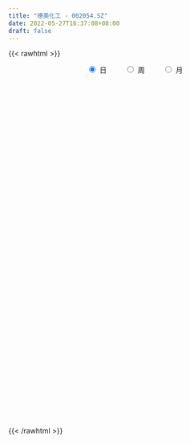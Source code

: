 ```yaml
---
title: "德美化工 - 002054.SZ"
date: 2022-05-27T16:37:08+08:00
draft: false
---
```

{{< rawhtml >}}
    <div style="text-align: center">
        <label style="padding: 1rem;"><input style="margin-right: .5rem" type="radio" name="period" value="D" checked onclick="period_change(this)">日</label>
        <label style="padding: 1rem;"><input style="margin-right: .5rem" type="radio" name="period" value="W" onclick="period_change(this)">周</label>
        <label style="padding: 1rem;"><input style="margin-right: .5rem" type="radio" name="period" value="M" onclick="period_change(this)">月</label>
    </div>
    <div id="chart" style="height: 700px;"></div> 
    <script type="text/javascript">
        const D_v = [45972.63,86363.49,73361.84,97211.66,47376.42,63394.28,231871.3,239293.23,123832.19,119536.47,90856.4,106991.19,65875.19,52620.07,103063.93,80334.0,52455.0,44722.13,36228.3,44874.3,38253.77,31452.48,45171.47,41061.89,38289.1,36784.0,31822.49,44136.7,38565.93,31744.0,44754.73,45982.64,36849.43,39587.01,65394.82,59971.28,80961.68,59133.23,75824.0,40301.01,51360.58,50551.41,93838.45,100054.25,110694.64,97066.39,68296.45,67410.01,65857.88,72619.0,90401.73,125674.21,74470.4,70679.78,66170.3,50042.1,36940.84,33868.08,37406.35,39618.97,33594.2,52471.07,47518.78,56000.24,51581.32,47976.98,51198.01,37573.0,60988.03,64388.05,98624.15,67771.67,94774.73,98948.6,109241.35,129219.01,78164.19,94891.14,82040.49,116714.3,125243.87,82929.33,78754.76,118043.84,115699.96,92592.83,116816.43,124897.01,92291.99,106326.79,148803.99,90717.16,42427.58,48590.38,27350.76,21029.19,38898.66,39630.8,16397.06,20120.69,49702.69,23295.77,15518.32,18948.93,17011.93,25858.0,18915.01,30747.12,23023.72,22762.61,17574.41,69867.85,66217.84,19606.22,35762.17,33934.38,21209.0,22154.9,21655.31,20310.56,19693.0,28971.27,18756.61,27750.07,59447.76,39088.53,39368.45,27523.09,24726.0,42205.8,34396.01,25339.49,38409.6,48269.7,26693.8,21040.22,29932.24,29231.66,20628.0,22698.73,27807.87,56007.23,28453.15,23663.0,30382.84,26572.06,33199.46,27754.97,35329.0,68702.94,37547.35,48450.36,45189.05,46657.44,50105.65,32089.51,47051.39,147727.93,103503.54,82731.26,61350.22,155803.72,239413.57,193541.29,98305.89,133642.12,91504.5,60631.92,70699.6,59482.0,43043.0,59089.11,30431.96,44297.97,41736.0,43565.9,41015.7,47777.93,79601.53,73343.71,51484.5,50450.3,77050.69,83867.12,44690.0,42887.75,48516.63,44668.75,83104.5,45246.91,41264.58,38657.78,38486.66,38245.97,36350.35,46190.59,43193.6,66525.99,47107.44,37994.9,49005.0,61322.44,51283.13,48021.0,33957.0,37520.63,35942.0,27955.0,26243.48,48873.02,37769.93,34205.11,46754.11,39808.11,42071.02,44806.31,37969.03,35721.0,42069.84,28582.59,23231.11,21284.8,29941.0,26818.0,30438.5,27167.0,44188.0,23414.0,57383.59,46824.71,36285.0,43594.07,43864.68,50426.78,31294.0,21720.14,33471.73,34607.47,22221.23,25118.0,22601.06,17575.0,29384.2,26842.44,27591.8,31949.94,33500.0,25897.93,27731.77,32646.94]
const D_histogram = [0.0,0.0201791453,0.0285706336,0.0315896305,0.0316427889,0.0366990903,0.1000447826,0.1295210432,0.1296230159,0.1387608917,0.143309232,0.1368471033,0.1071159212,0.0899671017,0.1015841066,0.0793044199,0.048119293,0.0153983087,-0.0140843312,-0.055090778,-0.0953715447,-0.1189945536,-0.1092244978,-0.0882453115,-0.0819500343,-0.0679750221,-0.0579647351,-0.0426315337,-0.0265640431,-0.0202758316,-0.0134635285,-0.0268283063,-0.0413565691,-0.0299056906,-0.0165712809,-0.0090291197,-0.0401771213,-0.0301545557,-0.0212744595,-0.0135210798,-0.0055923238,-0.0055253128,0.0135931038,0.0436129901,0.031497341,0.009298251,-0.0079824696,-0.0389211033,-0.0748143043,-0.1098654496,-0.1624864934,-0.1649681674,-0.1506549165,-0.1161323105,-0.0900352658,-0.0672358305,-0.0576284037,-0.0446831872,-0.0258064941,-0.0104479807,-0.004381085,-0.0044524284,-0.0051982388,-0.0138846225,-0.0321089806,-0.0250079226,-0.0244231654,-0.0203289131,-0.0009611057,0.0130928081,0.0470130385,0.0587102689,0.0822158832,0.0700749119,0.0802235278,0.0525355505,0.0541882567,0.0437395097,0.0255284426,0.034880881,0.0558918427,0.0672183598,0.0635273258,0.0857953572,0.0712469394,0.0726986198,0.0624943224,0.0680830978,0.0686103804,0.0506500313,-0.0114932481,-0.0866989029,-0.126218915,-0.1567818195,-0.1558011726,-0.1416893052,-0.1367840431,-0.1325530908,-0.1179494752,-0.1055289965,-0.1087677877,-0.0942876938,-0.0761765142,-0.0609814189,-0.0432300365,-0.0417350022,-0.0232962563,0.0029599843,0.0220115696,0.0184719795,0.0198380654,0.0474938445,0.0408724471,0.0344698444,0.0316140419,0.0266427737,0.0186500659,0.021131401,0.0180080857,0.0197015211,0.0267947419,0.0387349193,0.0454300917,0.0527994625,0.0682853224,0.0708580756,0.0656789523,0.0626935039,0.0535278446,0.0414852035,0.0376274641,0.0314539377,0.0322750456,0.0392590341,0.0389288378,0.0370954274,0.0305470066,0.0200533751,0.0151665064,0.0133772816,0.0148564943,0.0233208738,0.0243133884,0.0249314207,0.0220665385,0.0171249024,0.0073108456,0.0063002002,0.0083188033,0.0196800769,0.0129186041,0.0203566527,0.0312103972,0.0359961528,0.0379028989,0.0353043783,0.0393891929,0.0555660353,0.0732929045,0.0562164609,0.0590831072,0.0760601437,0.1165809418,0.1366727373,0.1167363624,0.1185345822,0.0919629328,0.0639304766,0.0173906565,-0.0150174254,-0.0437782564,-0.0888183549,-0.1137505513,-0.1459623736,-0.1384555927,-0.1130688904,-0.08070748,-0.0486331586,-0.0233573003,-0.0080305356,-0.0035092085,-0.0078785405,0.0139589467,0.0277076684,0.038129806,0.0382648789,0.0287053323,0.027379048,0.0028406217,-0.0091143196,-0.0251450754,-0.0201264785,-0.0223172931,-0.0206541638,-0.0386964778,-0.0661603923,-0.1105558389,-0.1522630124,-0.1746142815,-0.1725426054,-0.1826263618,-0.2151470212,-0.2116148627,-0.194007946,-0.1686982205,-0.1369756245,-0.1158328682,-0.0914379329,-0.0761709664,-0.0483300073,-0.0234150061,-0.0085300186,0.0068826535,0.0123382637,0.0225920293,0.0358959696,0.0389793091,0.0341425088,0.0251490486,0.0253175692,0.0217043261,0.0291028555,0.0265480367,0.0190916613,0.0164792218,0.0195230541,-0.0075132422,-0.0229572589,-0.0580278362,-0.0819865117,-0.0784880724,-0.0724626121,-0.0490495555,-0.012024788,0.0111963913,0.036010117,0.0515046961,0.0608667503,0.0676700845,0.0736351402,0.0792324282,0.0834870241,0.0896776131,0.0914473176,0.0946121361,0.1052897827,0.0924350125,0.0889063051,0.0848235721,0.0714798071]
const D_fast = [0.0,0.0252239316,0.0407580783,0.0516744829,0.0596383385,0.0738694124,0.1622263004,0.2240828218,0.2565905485,0.3004186472,0.3407942956,0.3685439426,0.3655917408,0.3709346967,0.4079477284,0.4054941465,0.3863388429,0.3574674358,0.3244637131,0.2696845717,0.2055609189,0.1521892715,0.1346532029,0.1335710613,0.11937883,0.1163600866,0.1118791899,0.1165545079,0.1259809877,0.1272002413,0.1306466623,0.1105748079,0.0857074029,0.0896818587,0.0988734482,0.1041583295,0.0629660475,0.0654499742,0.0690114555,0.0733845653,0.0799152403,0.0786009232,0.1011176157,0.1420407496,0.1377994357,0.1179249084,0.0986485704,0.0579796609,0.0033828839,-0.0591346239,-0.152377291,-0.1961010069,-0.2194514851,-0.2139619568,-0.2103737285,-0.2043832508,-0.2091829249,-0.2074085052,-0.1949834356,-0.1822369174,-0.177265293,-0.1784497435,-0.1804951135,-0.1926526529,-0.2189042561,-0.2180551787,-0.223576213,-0.2245641889,-0.205436658,-0.1881095422,-0.1424360521,-0.1160612544,-0.0720016693,-0.0666239127,-0.0364194149,-0.0509735045,-0.0357737342,-0.0352876038,-0.0471165602,-0.0290439015,0.0059400209,0.0340711279,0.0462619254,0.0899787961,0.0932421131,0.1128684484,0.1182877317,0.1408972815,0.1585771592,0.1532793179,0.0882627265,-0.0086176541,-0.0796923949,-0.1494507543,-0.1874204005,-0.2087308595,-0.2380216081,-0.2669289285,-0.2818126818,-0.2957744522,-0.3262051902,-0.3352970199,-0.3362299688,-0.3362802283,-0.3293363549,-0.3382750711,-0.3256603893,-0.2986641527,-0.2741096749,-0.2730312702,-0.2667056679,-0.2271764278,-0.2235797134,-0.2213648549,-0.216317147,-0.2146277217,-0.217957913,-0.2101937277,-0.2088150216,-0.202196206,-0.1884042996,-0.1667803924,-0.1487276971,-0.1281584606,-0.0956012701,-0.0753139981,-0.0640733833,-0.0513854557,-0.0471691539,-0.0488404941,-0.0432913675,-0.0416014094,-0.0327115401,-0.0159127931,-0.00651078,0.0009296665,0.0020179973,-0.0034622904,-0.0045575325,-0.0030024369,0.0021908994,0.0164854973,0.023556359,0.0304072465,0.0330589989,0.0323985884,0.024412243,0.0249766476,0.0290749516,0.0453562444,0.0418244226,0.0543516343,0.0730079782,0.086792772,0.0981752428,0.1044028168,0.1183349295,0.1484032808,0.1844533762,0.1814310478,0.1990684708,0.2350605433,0.3047265769,0.3589865567,0.3682342724,0.3996661378,0.3960852216,0.3840353844,0.3418432285,0.3056807902,0.2659753952,0.1987307079,0.1453608737,0.076658458,0.0495513407,0.0466708205,0.0588553608,0.0787713925,0.0982079258,0.1115270566,0.1151710816,0.1088321145,0.1341593383,0.1548349771,0.1747895662,0.1844908588,0.1821076453,0.1876261231,0.1637978521,0.1495643309,0.1272473063,0.1272342836,0.1194641457,0.115963734,0.0882473005,0.044243288,-0.0277911183,-0.107564045,-0.1735688844,-0.2146328597,-0.2703732066,-0.3566806213,-0.4060521784,-0.4369472482,-0.4538120779,-0.456333388,-0.4641488487,-0.4626133966,-0.4663891718,-0.4506307145,-0.4315694649,-0.4188169819,-0.4016836465,-0.3931434704,-0.3772416974,-0.3549637647,-0.3421355979,-0.338436771,-0.341142969,-0.3346450562,-0.3328322178,-0.3181579744,-0.314075784,-0.3167592442,-0.3152518783,-0.3073272824,-0.3362418893,-0.3574252207,-0.4070027571,-0.4514580604,-0.4675816393,-0.4796718319,-0.4685211643,-0.4345025938,-0.4084823166,-0.3746660617,-0.3462953086,-0.3217165668,-0.2979957114,-0.2736218708,-0.2482164757,-0.2230901237,-0.1944801314,-0.1698485975,-0.143030745,-0.1060306527,-0.0957766698,-0.0770788009,-0.0599556409,-0.0554294542]
const D_slow = [0.0,0.0050447863,0.0121874447,0.0200848523,0.0279955496,0.0371703221,0.0621815178,0.0945617786,0.1269675326,0.1616577555,0.1974850635,0.2316968393,0.2584758196,0.280967595,0.3063636217,0.3261897267,0.3382195499,0.3420691271,0.3385480443,0.3247753498,0.3009324636,0.2711838252,0.2438777007,0.2218163728,0.2013288643,0.1843351087,0.169843925,0.1591860416,0.1525450308,0.1474760729,0.1441101908,0.1374031142,0.1270639719,0.1195875493,0.1154447291,0.1131874491,0.1031431688,0.0956045299,0.090285915,0.0869056451,0.0855075641,0.0841262359,0.0875245119,0.0984277594,0.1063020947,0.1086266574,0.10663104,0.0969007642,0.0781971881,0.0507308257,0.0101092024,-0.0311328395,-0.0687965686,-0.0978296462,-0.1203384627,-0.1371474203,-0.1515545212,-0.162725318,-0.1691769415,-0.1717889367,-0.172884208,-0.1739973151,-0.1752968748,-0.1787680304,-0.1867952755,-0.1930472562,-0.1991530475,-0.2042352758,-0.2044755522,-0.2012023502,-0.1894490906,-0.1747715234,-0.1542175526,-0.1366988246,-0.1166429427,-0.103509055,-0.0899619908,-0.0790271134,-0.0726450028,-0.0639247825,-0.0499518218,-0.0331472319,-0.0172654004,0.0041834389,0.0219951737,0.0401698287,0.0557934093,0.0728141837,0.0899667788,0.1026292866,0.0997559746,0.0780812489,0.0465265201,0.0073310652,-0.0316192279,-0.0670415542,-0.101237565,-0.1343758377,-0.1638632065,-0.1902454556,-0.2174374026,-0.241009326,-0.2600534546,-0.2752988093,-0.2861063184,-0.296540069,-0.302364133,-0.301624137,-0.2961212446,-0.2915032497,-0.2865437333,-0.2746702722,-0.2644521604,-0.2558346993,-0.2479311889,-0.2412704954,-0.2366079789,-0.2313251287,-0.2268231073,-0.221897727,-0.2151990415,-0.2055153117,-0.1941577888,-0.1809579232,-0.1638865926,-0.1461720737,-0.1297523356,-0.1140789596,-0.1006969985,-0.0903256976,-0.0809188316,-0.0730553471,-0.0649865857,-0.0551718272,-0.0454396178,-0.0361657609,-0.0285290093,-0.0235156655,-0.0197240389,-0.0163797185,-0.0126655949,-0.0068353765,-0.0007570294,0.0054758258,0.0109924604,0.015273686,0.0171013974,0.0186764474,0.0207561483,0.0256761675,0.0289058185,0.0339949817,0.041797581,0.0507966192,0.0602723439,0.0690984385,0.0789457367,0.0928372455,0.1111604716,0.1252145869,0.1399853637,0.1590003996,0.188145635,0.2223138194,0.25149791,0.2811315555,0.3041222888,0.3201049079,0.324452572,0.3206982157,0.3097536516,0.2875490628,0.259111425,0.2226208316,0.1880069334,0.1597397108,0.1395628408,0.1274045512,0.1215652261,0.1195575922,0.1186802901,0.1167106549,0.1202003916,0.1271273087,0.1366597602,0.1462259799,0.153402313,0.160247075,0.1609572304,0.1586786505,0.1523923817,0.1473607621,0.1417814388,0.1366178978,0.1269437784,0.1104036803,0.0827647206,0.0446989675,0.0010453971,-0.0420902543,-0.0877468447,-0.1415336,-0.1944373157,-0.2429393022,-0.2851138574,-0.3193577635,-0.3483159805,-0.3711754637,-0.3902182054,-0.4023007072,-0.4081544587,-0.4102869634,-0.4085663,-0.4054817341,-0.3998337267,-0.3908597343,-0.381114907,-0.3725792798,-0.3662920177,-0.3599626254,-0.3545365439,-0.34726083,-0.3406238208,-0.3358509055,-0.3317311,-0.3268503365,-0.3287286471,-0.3344679618,-0.3489749209,-0.3694715488,-0.3890935669,-0.4072092199,-0.4194716088,-0.4224778058,-0.4196787079,-0.4106761787,-0.3978000047,-0.3825833171,-0.365665796,-0.3472570109,-0.3274489039,-0.3065771478,-0.2841577446,-0.2612959151,-0.2376428811,-0.2113204354,-0.1882116823,-0.165985106,-0.144779213,-0.1269092612]
const D_data = [['2021-05-18', 9.4474, 9.4573, 9.2596, 9.5364],['2021-05-19', 9.3881, 9.7735, 9.3387, 9.8427],['2021-05-20', 9.7636, 9.7241, 9.4573, 9.8625],['2021-05-21', 9.8625, 9.7142, 9.7043, 10.1194],['2021-05-24', 9.6451, 9.7142, 9.5364, 9.8427],['2021-05-25', 9.6549, 9.8229, 9.5858, 9.9514],['2021-05-26', 9.8822, 10.8013, 9.734, 10.8013],['2021-05-27', 10.8013, 10.7321, 10.5938, 11.0977],['2021-05-28', 10.742, 10.5641, 10.5048, 10.8705],['2021-05-31', 10.8606, 10.8309, 10.5839, 10.9792],['2021-06-01', 10.7222, 10.9495, 10.6926, 11.0088],['2021-06-02', 10.8507, 10.9495, 10.821, 11.1966],['2021-06-03', 10.9001, 10.6926, 10.6432, 10.9495],['2021-06-04', 10.6432, 10.8408, 10.6036, 10.9693],['2021-06-07', 10.9001, 11.3053, 10.7716, 11.3547],['2021-06-08', 11.2756, 10.9693, 10.8705, 11.2756],['2021-06-09', 10.8902, 10.8112, 10.7617, 11.1274],['2021-06-10', 10.9495, 10.6926, 10.6827, 10.9594],['2021-06-11', 10.7025, 10.6135, 10.5641, 10.8112],['2021-06-15', 10.6135, 10.2973, 10.238, 10.653],['2021-06-16', 10.2578, 10.07, 10.0107, 10.4159],['2021-06-17', 9.9909, 10.0601, 9.9514, 10.1392],['2021-06-18', 10.0601, 10.3862, 9.9811, 10.5048],['2021-06-21', 10.3368, 10.5641, 10.3269, 10.7519],['2021-06-22', 10.574, 10.4159, 10.406, 10.6728],['2021-06-23', 10.4554, 10.5345, 10.4554, 10.7222],['2021-06-24', 10.4949, 10.5246, 10.4258, 10.6926],['2021-06-25', 10.653, 10.6432, 10.4554, 10.8013],['2021-06-28', 10.6036, 10.7321, 10.5048, 10.7914],['2021-06-29', 10.6728, 10.6728, 10.5938, 10.821],['2021-06-30', 10.7123, 10.7222, 10.5246, 10.8606],['2021-07-01', 10.7815, 10.4554, 10.4554, 10.8606],['2021-07-02', 10.4159, 10.3566, 10.3368, 10.6333],['2021-07-05', 10.4653, 10.6629, 10.3566, 10.7519],['2021-07-06', 10.5938, 10.7519, 10.5938, 10.9594],['2021-07-07', 10.7716, 10.742, 10.6333, 11.0187],['2021-07-08', 10.7025, 10.1886, 10.1589, 10.8309],['2021-07-09', 10.0898, 10.6333, 9.9909, 10.6333],['2021-07-12', 10.6926, 10.6629, 10.5443, 10.9792],['2021-07-13', 10.6432, 10.6926, 10.5542, 10.7617],['2021-07-14', 10.6926, 10.742, 10.5246, 10.9001],['2021-07-15', 10.6827, 10.6728, 10.406, 10.8902],['2021-07-16', 10.7321, 10.9792, 10.5839, 11.1373],['2021-07-19', 11.0977, 11.2855, 10.9297, 11.3547],['2021-07-20', 11.0879, 10.8507, 10.4752, 11.2361],['2021-07-21', 10.7716, 10.6629, 10.4752, 10.9693],['2021-07-22', 10.6728, 10.6333, 10.5345, 10.8112],['2021-07-23', 10.6234, 10.3269, 10.3269, 10.7321],['2021-07-26', 10.3269, 10.0502, 9.8427, 10.5048],['2021-07-27', 10.0502, 9.8032, 9.6846, 10.317],['2021-07-28', 9.6846, 9.2399, 9.0917, 9.7735],['2021-07-29', 9.2992, 9.5858, 9.1213, 9.7933],['2021-07-30', 9.6055, 9.6945, 9.4968, 9.7439],['2021-08-02', 9.6352, 9.9613, 9.566, 10.0305],['2021-08-03', 9.902, 9.9218, 9.8328, 10.2676],['2021-08-04', 9.9415, 9.9316, 9.8032, 10.0305],['2021-08-05', 9.9909, 9.7834, 9.7439, 9.9909],['2021-08-06', 9.7834, 9.8229, 9.734, 9.9514],['2021-08-09', 9.8229, 9.9316, 9.734, 9.9415],['2021-08-10', 9.902, 9.9415, 9.7834, 10.0305],['2021-08-11', 10.0008, 9.8526, 9.8131, 10.0008],['2021-08-12', 9.8526, 9.7636, 9.6549, 9.8625],['2021-08-13', 9.8032, 9.7241, 9.6648, 9.8427],['2021-08-16', 9.7735, 9.566, 9.5166, 9.8625],['2021-08-17', 9.5166, 9.3288, 9.2992, 9.566],['2021-08-18', 9.2992, 9.566, 9.2498, 9.566],['2021-08-19', 9.566, 9.4573, 9.1509, 9.566],['2021-08-20', 9.3782, 9.4672, 9.23, 9.4869],['2021-08-23', 9.4573, 9.6846, 9.4178, 9.7636],['2021-08-24', 9.734, 9.6846, 9.6352, 10.0008],['2021-08-25', 9.6549, 10.0601, 9.4375, 10.1293],['2021-08-26', 10.0601, 9.9218, 9.8822, 10.1787],['2021-08-27', 9.902, 10.1985, 9.7933, 10.1985],['2021-08-30', 10.238, 9.8229, 9.7933, 10.238],['2021-08-31', 9.7933, 10.1392, 9.6846, 10.2182],['2021-09-01', 10.149, 9.6549, 9.5956, 10.3566],['2021-09-02', 9.6945, 9.9811, 9.4474, 10.0305],['2021-09-03', 10.3763, 9.8328, 9.7834, 10.5345],['2021-09-06', 9.7636, 9.6747, 9.5858, 9.8328],['2021-09-07', 9.6648, 10.0107, 9.6154, 10.1293],['2021-09-08', 10.0502, 10.2676, 9.8822, 10.4258],['2021-09-09', 10.2479, 10.2775, 10.1886, 10.4159],['2021-09-10', 10.317, 10.1589, 10.0799, 10.4653],['2021-09-13', 10.0996, 10.5938, 10.0996, 10.6036],['2021-09-14', 10.5938, 10.2182, 10.1688, 10.5938],['2021-09-15', 10.1688, 10.4455, 10.1589, 10.5443],['2021-09-16', 10.4554, 10.3368, 10.1985, 10.9199],['2021-09-17', 10.3763, 10.5839, 10.2182, 10.8013],['2021-09-22', 10.4949, 10.6036, 10.3072, 10.6036],['2021-09-23', 10.6432, 10.3862, 10.3269, 10.7321],['2021-09-24', 10.3862, 9.6451, 9.5166, 10.3862],['2021-09-27', 9.566, 9.0818, 9.0422, 9.5759],['2021-09-28', 9.0324, 9.1411, 8.9928, 9.1905],['2021-09-29', 9.0818, 8.9533, 8.894, 9.0917],['2021-09-30', 8.9533, 9.1411, 8.9533, 9.1608],['2021-10-08', 9.1905, 9.2201, 9.1707, 9.2695],['2021-10-11', 9.2695, 9.0324, 9.0126, 9.2695],['2021-10-12', 9.062, 8.9237, 8.7754, 9.0818],['2021-10-13', 8.8644, 8.9829, 8.8051, 9.0126],['2021-10-14', 8.894, 8.9138, 8.8347, 8.9731],['2021-10-15', 8.9632, 8.6272, 8.5086, 8.9632],['2021-10-18', 8.6272, 8.7655, 8.5382, 8.8446],['2021-10-19', 8.7952, 8.7952, 8.6964, 8.7952],['2021-10-20', 8.726, 8.7557, 8.6964, 8.8347],['2021-10-21', 8.7655, 8.7952, 8.7557, 8.8545],['2021-10-22', 8.8051, 8.5679, 8.5382, 8.8149],['2021-10-25', 8.6667, 8.7655, 8.5975, 8.8149],['2021-10-26', 8.7359, 8.9335, 8.7359, 8.9928],['2021-10-27', 8.9928, 8.9335, 8.8149, 8.9928],['2021-10-28', 9.062, 8.6667, 8.647, 9.062],['2021-10-29', 8.6766, 8.6964, 8.5975, 8.7655],['2021-11-01', 8.8051, 9.0917, 8.6964, 9.2399],['2021-11-02', 9.0917, 8.7161, 8.4493, 9.0917],['2021-11-03', 8.7161, 8.6766, 8.6173, 8.7458],['2021-11-04', 8.7655, 8.6865, 8.5185, 8.7655],['2021-11-05', 8.6865, 8.6272, 8.558, 8.8644],['2021-11-08', 8.5877, 8.5382, 8.4197, 8.5975],['2021-11-09', 8.558, 8.6371, 8.479, 8.6667],['2021-11-10', 8.5975, 8.5481, 8.4197, 8.6766],['2021-11-11', 8.4987, 8.5877, 8.4888, 8.6371],['2021-11-12', 8.5778, 8.6667, 8.5284, 8.6865],['2021-11-15', 8.6964, 8.7754, 8.5679, 8.7754],['2021-11-16', 8.7458, 8.7655, 8.6964, 8.8347],['2021-11-17', 8.6964, 8.8248, 8.6964, 8.8742],['2021-11-18', 8.8248, 9.0126, 8.7754, 9.1213],['2021-11-19', 9.0225, 8.9335, 8.8545, 9.0225],['2021-11-22', 8.9237, 8.8644, 8.7754, 8.9434],['2021-11-23', 8.8742, 8.9039, 8.7952, 8.9731],['2021-11-24', 8.9335, 8.8248, 8.726, 8.9335],['2021-11-25', 8.8149, 8.7557, 8.6865, 8.8248],['2021-11-26', 8.7062, 8.8347, 8.647, 8.8545],['2021-11-29', 8.7062, 8.7952, 8.6667, 8.8841],['2021-11-30', 8.8051, 8.8841, 8.7754, 8.9731],['2021-12-01', 8.894, 9.0027, 8.8742, 9.0027],['2021-12-02', 9.0126, 8.9533, 8.9533, 9.062],['2021-12-03', 8.9928, 8.9533, 8.8644, 8.9928],['2021-12-06', 8.9829, 8.894, 8.8644, 8.9829],['2021-12-07', 8.894, 8.8149, 8.6964, 8.9335],['2021-12-08', 8.8248, 8.8545, 8.7853, 8.8644],['2021-12-09', 8.8742, 8.8841, 8.7853, 8.9138],['2021-12-10', 8.8644, 8.9335, 8.8644, 8.9434],['2021-12-13', 8.9434, 9.062, 8.9434, 9.1411],['2021-12-14', 9.062, 9.0126, 8.9533, 9.1213],['2021-12-15', 9.0422, 9.0324, 8.9731, 9.0917],['2021-12-16', 9.0521, 9.0027, 8.9632, 9.0521],['2021-12-17', 9.0126, 8.9731, 8.9434, 9.0521],['2021-12-20', 8.9731, 8.8841, 8.7952, 9.0126],['2021-12-21', 8.8841, 8.9731, 8.8545, 9.0027],['2021-12-22', 8.9928, 9.0225, 8.9632, 9.0719],['2021-12-23', 9.0324, 9.1905, 8.9434, 9.2596],['2021-12-24', 9.1905, 8.9928, 8.9335, 9.1905],['2021-12-27', 8.9632, 9.1905, 8.9632, 9.23],['2021-12-28', 9.1905, 9.3091, 9.1015, 9.3387],['2021-12-29', 9.3486, 9.3091, 9.1905, 9.4474],['2021-12-30', 9.3881, 9.3288, 9.2695, 9.4276],['2021-12-31', 9.2992, 9.3091, 9.2004, 9.3881],['2022-01-04', 9.2992, 9.4375, 9.23, 9.4672],['2022-01-05', 9.8723, 9.6945, 9.5956, 10.149],['2022-01-06', 9.734, 9.8723, 9.6451, 10.07],['2022-01-07', 9.8526, 9.5067, 9.5067, 9.9712],['2022-01-10', 9.4869, 9.7834, 9.4276, 9.8328],['2022-01-11', 10.07, 10.0898, 9.8427, 10.3763],['2022-01-12', 10.3665, 10.6432, 10.2281, 10.8606],['2022-01-13', 10.5048, 10.6827, 10.2874, 10.9594],['2022-01-14', 10.7222, 10.317, 10.2973, 10.7321],['2022-01-17', 10.2578, 10.6728, 10.2578, 10.7716],['2022-01-18', 10.5542, 10.3763, 10.3269, 10.7025],['2022-01-19', 10.3072, 10.317, 10.2281, 10.6333],['2022-01-20', 10.317, 9.9613, 9.8822, 10.5345],['2022-01-21', 9.9514, 9.9712, 9.6945, 10.0601],['2022-01-24', 9.9316, 9.8723, 9.7439, 9.9514],['2022-01-25', 9.8229, 9.4573, 9.4573, 9.9811],['2022-01-26', 9.4968, 9.4771, 9.3881, 9.6846],['2022-01-27', 9.398, 9.1608, 9.1213, 9.5265],['2022-01-28', 9.1411, 9.5067, 9.1411, 9.6055],['2022-02-07', 9.6648, 9.7439, 9.5462, 9.7538],['2022-02-08', 9.734, 9.9316, 9.6352, 9.9316],['2022-02-09', 10.0502, 10.07, 9.8032, 10.1095],['2022-02-10', 10.07, 10.1293, 9.8822, 10.2973],['2022-02-11', 10.1194, 10.1194, 10.0601, 10.2973],['2022-02-14', 10.1194, 10.0502, 10.0206, 10.2281],['2022-02-15', 10.0305, 9.9514, 9.8723, 10.1095],['2022-02-16', 10.0403, 10.3467, 10.0305, 10.3566],['2022-02-17', 10.3665, 10.3763, 10.317, 10.5542],['2022-02-18', 10.5246, 10.4455, 10.2775, 10.5246],['2022-02-21', 10.4752, 10.3961, 10.3269, 10.5542],['2022-02-22', 10.406, 10.2973, 10.238, 10.5147],['2022-02-23', 10.3368, 10.4159, 10.2973, 10.4554],['2022-02-24', 10.406, 10.0898, 9.3782, 10.4949],['2022-02-25', 10.1095, 10.1688, 10.0799, 10.4258],['2022-02-28', 10.238, 10.0502, 9.9613, 10.3269],['2022-03-01', 10.0799, 10.2874, 10.0305, 10.3269],['2022-03-02', 10.2874, 10.2083, 10.0799, 10.2973],['2022-03-03', 10.2775, 10.2578, 10.0403, 10.2775],['2022-03-04', 10.1787, 9.9613, 9.9119, 10.1787],['2022-03-07', 9.9514, 9.6945, 9.6253, 10.0403],['2022-03-08', 9.6648, 9.23, 9.23, 9.734],['2022-03-09', 9.2596, 8.9335, 8.6173, 9.3684],['2022-03-10', 9.1015, 8.8742, 8.7952, 9.2893],['2022-03-11', 8.7952, 8.9829, 8.5975, 9.0027],['2022-03-14', 8.9731, 8.6568, 8.5975, 8.9731],['2022-03-15', 8.5975, 8.0837, 8.0639, 8.6766],['2022-03-16', 8.2418, 8.2615, 7.9354, 8.3505],['2022-03-17', 8.3801, 8.3011, 8.2615, 8.4592],['2022-03-18', 8.3011, 8.3307, 8.2121, 8.3604],['2022-03-21', 8.3307, 8.3999, 8.2517, 8.4394],['2022-03-22', 8.3505, 8.2615, 8.1825, 8.3801],['2022-03-23', 8.2912, 8.2912, 8.2319, 8.3307],['2022-03-24', 8.2615, 8.1627, 8.1232, 8.2615],['2022-03-25', 8.1924, 8.3307, 8.1627, 8.4888],['2022-03-28', 8.3406, 8.3505, 8.1034, 8.4295],['2022-03-29', 8.3011, 8.2615, 8.2319, 8.39],['2022-03-30', 8.2813, 8.2912, 8.1825, 8.3999],['2022-03-31', 8.2517, 8.1726, 8.1726, 8.3307],['2022-04-01', 8.143, 8.2319, 8.0837, 8.2517],['2022-04-06', 8.222, 8.3011, 8.143, 8.3307],['2022-04-07', 8.2912, 8.1924, 8.1627, 8.3604],['2022-04-08', 8.1726, 8.0639, 7.9848, 8.2517],['2022-04-11', 8.0935, 7.9453, 7.8168, 8.2418],['2022-04-12', 7.9058, 8.0046, 7.8168, 8.0244],['2022-04-13', 7.9552, 7.9157, 7.8959, 8.054],['2022-04-14', 7.9058, 8.0343, 7.886, 8.0639],['2022-04-15', 8.0244, 7.8959, 7.8465, 8.054],['2022-04-18', 7.8761, 7.7773, 7.5599, 7.8761],['2022-04-19', 7.7971, 7.7773, 7.7081, 7.8761],['2022-04-20', 7.8168, 7.8168, 7.7674, 7.9552],['2022-04-21', 7.7576, 7.3326, 7.2931, 7.7674],['2022-04-22', 7.3128, 7.303, 7.1844, 7.4117],['2022-04-25', 7.214, 6.8385, 6.7693, 7.2536],['2022-04-26', 6.8583, 6.71, 6.6903, 6.9571],['2022-04-27', 6.8, 6.88, 6.58, 6.9],['2022-04-28', 6.9, 6.82, 6.73, 6.95],['2022-04-29', 6.89, 7.01, 6.82, 7.09],['2022-05-05', 7.02, 7.26, 6.94, 7.3],['2022-05-06', 7.14, 7.19, 7.03, 7.25],['2022-05-09', 7.19, 7.3, 7.15, 7.36],['2022-05-10', 7.2, 7.27, 7.1, 7.31],['2022-05-11', 7.25, 7.25, 7.25, 7.49],['2022-05-12', 7.23, 7.26, 7.17, 7.36],['2022-05-13', 7.27, 7.29, 7.2, 7.41],['2022-05-16', 7.29, 7.33, 7.26, 7.37],['2022-05-17', 7.32, 7.36, 7.26, 7.41],['2022-05-18', 7.37, 7.44, 7.31, 7.47],['2022-05-19', 7.33, 7.44, 7.26, 7.45],['2022-05-20', 7.44, 7.51, 7.43, 7.52],['2022-05-23', 7.55, 7.69, 7.49, 7.71],['2022-05-24', 7.74, 7.44, 7.43, 7.75],['2022-05-25', 7.42, 7.56, 7.42, 7.56],['2022-05-26', 7.64, 7.58, 7.34, 7.64],['2022-05-27', 7.58, 7.46, 7.41, 7.61]]
const W_v = [101452.31,145189.32,161234.12,235115.83,130851.82,263320.7499999999,673944.23,637051.04,495600.13,276080.08,217107.3,85633.5,128711.74,70370.2,80284.46,255461.21,326200.36,315336.9600000001,280815.66,235772.34,346809.0,513698.68,432332.12,455705.71,228676.91,371910.79,151380.06,297699.87,312815.5,31668.0,2889068.4900000002,661405.04,1548593.48,1071119.4199999999,1916511.7599999998,960279.72,692687.3199999999,344580.14,392131.15,410584.42,287301.22,168396.16,695446.9500000001,446265.64,396811.2,255498.6,168412.5,224734.25,262366.18,401514.91,334292.62,271628.7,281792.87,401375.0600000001,267464.45,857634.3400000001,512967.1800000001,211809.39,175371.84,233864.62,535230.8199999999,319844.4,183676.9,243893.69,544773.51,747186.95,642711.24,2072086.01,4789345.5999999996,2784545.5699999998,1843696.75,1549610.9199999999,1291341.3500000001,1916693.9300000002,1966288.6099999999,769566.8,2010839.9099999999,1816274.22,1108293.01,617615.26,748729.52,1249379.9199999999,1912969.5699999998,2077576.5699999998,2445700.2800000003,1795421.3999999999,1337261.29,1114302.9000000001,1328015.3300000001,671135.5700000001,2559003.9699999997,1715985.1200000001,3412380.27,4423385.4900000002,2371562.0300000003,2026554.9700000002,980434.04,1346504.6399999999,996389.8200000001,1267610.75,977530.15,2766280.8999999999,2597168.5899999999,2003758.8700000001,1351407.8599999999,934717.1,752863.0700000001,1050941.02,1108382.3400000001,939646.54,1010991.6,588824.59,376952.74,48406.51,230616.86,563481.23,1268735.78,1332643.4200000002,484767.45,310856.39,197516.96,205222.27,168036.29,222437.0,430748.51,326217.79,633181.99,702167.62,400770.03,331067.42,460644.39,560466.27,1379671.3200000001,966633.0800000001,1373363.4399999999,1769955.3,1578475.9199999999,499210.92,447232.0499999999,390483.13,698261.86,639545.37,536976.74,370843.02,310188.59,234154.31,153273.13,362263.55,219592.47,231346.67,105296.06,274706.0,775324.02,567207.63,769880.4199999999,892984.7000000001,567600.4,392330.89,1864272.4999999998,1353003.7,547989.1799999999,451859.67,228787.91,323438.69,171257.47,70404.16,248168.92,226655.9,186141.76,368727.15,395493.73,1295382.6900000002,708625.14,600296.6899999999,600032.48,378475.24,591985.5399999999,294105.33,397700.49,349869.88,1253934.1099999999,743344.8300000001,801981.5699999999,425271.5,239926.01,605349.79,433816.9,343446.29,343652.84,269000.51,191153.1,217733.13,193874.07,1121292.4099999999,605782.37,224022.48,281173.17,367336.02,705767.4199999999,435879.32,316803.36,159752.02,192094.18,197896.73,305048.02,311875.45,443521.74,429023.22,257701.1,210609.37,244329.55,386546.6299999999,510464.29,485682.7500000001,568050.0699999999,347422.77,209085.88,21029.19,164749.9,100632.95,113022.87,225388.46,105022.77,174014.24,168219.35,159752.81,130298.5,165078.28,202533.72,222492.01,381014.12,748414.6900000001,415960.14,218598.04,285304.77,307542.61,264424.54,193005.34,241012.52,243588.57,176534.13,200608.28,118496.34,145109.34,152025.5,227952.05,81720.78,137138.57,123994.5,151726.58]
const W_histogram = [0.0,-0.0324385185,-0.0754763946,-0.1117146714,-0.15132643,-0.0847513183,0.0426386382,0.029382383,0.0467262493,0.0351046414,-0.0265812697,-0.0575953316,-0.0737479068,-0.0869097903,-0.0930333301,-0.0183139769,-0.0124749328,0.0000998195,0.0021587897,0.0146488591,0.0562503403,0.0336087531,0.0232290553,0.0044972745,-0.0099333989,-0.0435316087,-0.0413791223,-0.0529453519,-0.2272367742,-0.6144437257,-0.8667418839,-0.9513465546,-0.9242343864,-0.8343730781,-0.6859609401,-0.6129467282,-0.4947560145,-0.4004469929,-0.3110595116,-0.2421991555,-0.1733464311,-0.103430607,-0.0142415769,0.0658557733,0.1151011424,0.1299186153,0.1427805509,0.1269327936,0.1096755776,0.1261342347,0.1317192319,0.1477966949,0.1686519351,0.2015157594,0.2119444313,0.2597586969,0.2562971823,0.2499248487,0.2408734576,0.2405599987,0.2464295162,0.2540733702,0.2457994133,0.1984040971,0.1667984434,0.1833994876,0.1807768702,0.3534865294,0.508328536,0.4822071256,0.4299661612,0.3483004643,0.2720497171,0.2445429667,0.2132899176,0.1740443854,0.1746672749,0.1714493034,0.120540226,0.0452220646,0.0275836697,0.0568321926,0.0804801553,0.0800557822,0.1310470499,0.1742531438,0.1531389733,0.171467798,0.1446588289,0.1109982453,0.3547972656,0.3496636735,0.304641171,0.3159081865,0.2062155847,0.1179557338,-0.016917388,-0.0834236729,-0.1089864858,-0.1365012395,-0.1299370031,-0.0672736629,-0.0011576266,0.0158278802,-0.0374147386,-0.1293225188,-0.1651813371,-0.1518536056,-0.1589885136,-0.1378351809,-0.1028539857,-0.1073919957,-0.1386997271,-0.1519053406,-0.1415455596,-0.1352770513,-0.0713301353,-0.0613918503,-0.069533935,-0.0884231418,-0.0967108298,-0.1107367621,-0.1025274442,-0.0954859738,-0.0738011436,-0.0581890793,-0.0203614001,0.0039843847,0.0061757344,-0.0168286912,-0.0711587184,-0.0756402923,-0.0372960175,-0.0280751931,0.0345287591,0.0520736584,-0.0019029145,-0.0550139393,-0.0698093099,-0.0821629536,-0.0508293683,-0.0531118631,-0.0417875495,-0.0161790178,0.0001717196,-0.0120398955,-0.0145743364,0.0085297169,0.008916193,0.0213160277,0.01988284,0.0367338672,0.0646970349,0.0623376697,0.0772538173,0.1126910835,0.115671505,0.1060318616,0.1889076873,0.1872768517,0.1611320572,0.1149905891,0.0822571619,0.0463160378,0.0113873651,-0.006072598,-0.0248008304,-0.0345235331,-0.0530360562,-0.0352700071,-0.0081435975,0.0616347445,0.0811045847,0.1172888432,0.1198442431,0.1059243049,0.0790391618,0.0465013411,-0.003627859,-0.0264600333,0.0804998884,0.10589502,0.1674859344,0.2650585314,0.3393936002,0.2448793916,0.1710069975,0.0653473831,-0.004761831,-0.0783289737,-0.1143416026,-0.1178324689,-0.1236408119,-0.0672444219,-0.0844032933,-0.0696283517,-0.0808600124,-0.0609555533,0.00531423,0.0605785315,0.073745591,0.0596685945,0.0600243889,0.0345796358,0.0301671315,0.0435159693,0.0034955304,-0.0666157951,-0.1032078444,-0.1311365867,-0.161961951,-0.129553186,-0.128922114,-0.1037988668,-0.0580932552,-0.0887851037,-0.1378022033,-0.1582158808,-0.2021498511,-0.2240089481,-0.2183905332,-0.2079632687,-0.1876575545,-0.1472912139,-0.1194633631,-0.0868069354,-0.0614704673,-0.0381193147,-0.0184197152,0.0169287772,0.0526189255,0.1256334338,0.1441486416,0.1196304454,0.1378967549,0.1634175767,0.1533057931,0.1254570265,0.0384679621,-0.0602993392,-0.1195121512,-0.1568617351,-0.1826086069,-0.199317228,-0.2361467963,-0.2639799739,-0.2539279082,-0.225183712,-0.1780591098,-0.1387093112]
const W_fast = [0.0,-0.0405481481,-0.1024551229,-0.1666220676,-0.2440654337,-0.1986781515,-0.0606285355,-0.066539195,-0.0375137664,-0.0403592139,-0.1086904424,-0.1541033372,-0.1886928891,-0.2235822202,-0.2529640925,-0.1828232335,-0.1801029226,-0.1675032154,-0.1649045478,-0.1487522636,-0.0930881974,-0.1073275963,-0.1119000302,-0.1295074924,-0.1464215155,-0.1909026275,-0.1990949217,-0.2238974893,-0.4549981051,-0.995815988,-1.4647996173,-1.7872409266,-1.9911873549,-2.1099193161,-2.1329974132,-2.2132198834,-2.2187181733,-2.2245208999,-2.2128982966,-2.2045877293,-2.1790716127,-2.1350134403,-2.0493848045,-1.9528235109,-1.8748028562,-1.8275057295,-1.7789486562,-1.7630632151,-1.7529015367,-1.7049093209,-1.6663945158,-1.613367879,-1.5503496551,-1.467106891,-1.4036921112,-1.2909381713,-1.2303253903,-1.1742165119,-1.1230495386,-1.0632229978,-0.9957461012,-0.9245839047,-0.8714080083,-0.8692023001,-0.859108343,-0.7966574269,-0.7540858267,-0.4930045351,-0.2110803946,-0.1166500236,-0.0613994478,-0.0559900285,-0.0642283465,-0.0305993552,-0.0085299249,-0.0042643607,0.0400253476,0.0796697019,0.0588956809,-0.0051169643,-0.0158594418,0.0275971293,0.0713651309,0.0909547032,0.1747077334,0.2614771133,0.2786476861,0.3398434603,0.3491991984,0.3432881762,0.6757865128,0.7580688391,0.7892066294,0.8794506915,0.8213119859,0.7625410685,0.6234385997,0.5360763965,0.4832669621,0.4216268986,0.3957068841,0.4415518086,0.5073784382,0.5283209152,0.4657246117,0.3414862017,0.2643320492,0.2396963793,0.1928143429,0.1795088804,0.1887765791,0.1573905702,0.0914079071,0.0402259584,0.0151993495,-0.012351405,0.0337629771,0.0283532995,0.0028277311,-0.0381672611,-0.0706326565,-0.1123427794,-0.1297653226,-0.1465953457,-0.1433608014,-0.1422960068,-0.1095586777,-0.0842167967,-0.0804815134,-0.1076931117,-0.1798128186,-0.2032044656,-0.1741841952,-0.1719821691,-0.1007460271,-0.0701827132,-0.1246350147,-0.1914995243,-0.2237472224,-0.2566416045,-0.2380153613,-0.2535758219,-0.2526983956,-0.2311346184,-0.2147409511,-0.22996254,-0.236140565,-0.2109040825,-0.2082885582,-0.1905597165,-0.1870221942,-0.1609877002,-0.1168502738,-0.1036252216,-0.0693956197,-0.0057855826,0.0261127151,0.0429810371,0.1730837847,0.2182721621,0.2324103818,0.215016561,0.2028474243,0.1784853096,0.1464034782,0.1274253656,0.1024969256,0.0841433396,0.0523718025,0.0613203498,0.0864108601,0.1715978882,0.2113438745,0.2768503438,0.3093668045,0.3219279425,0.3148025898,0.2938901045,0.2428539396,0.2134067569,0.3404916508,0.3923605374,0.4958229353,0.6596601652,0.818843634,0.7855492733,0.7544286286,0.6651058599,0.5938061881,0.500656802,0.4360587724,0.4031097889,0.3663912429,0.4059765275,0.3677168328,0.3650846864,0.3336380226,0.3383035934,0.4059019342,0.4763108685,0.5079143258,0.508754478,0.5241163696,0.5073165254,0.510445804,0.5346736341,0.4955270778,0.4087618035,0.3463677931,0.2856549041,0.2143390521,0.2143595206,0.1827600641,0.1819335946,0.2131158924,0.1602277679,0.0767601175,0.0167924698,-0.0776789632,-0.1555402972,-0.2045195156,-0.2460830683,-0.2726917427,-0.2691482057,-0.2711861956,-0.2602315018,-0.2502626505,-0.2364413265,-0.2213466559,-0.1817659691,-0.1329210895,-0.0284982227,0.0260541455,0.0314435606,0.0841840589,0.1505592748,0.1787739395,0.1822894295,0.1049173556,-0.0089247804,-0.0980156303,-0.1745806479,-0.2459796714,-0.3125175996,-0.4083838669,-0.502212038,-0.5556419494,-0.5831936811,-0.5805838563,-0.5759113856]
const W_slow = [0.0,-0.0081096296,-0.0269787283,-0.0549073961,-0.0927390037,-0.1139268332,-0.1032671737,-0.0959215779,-0.0842400156,-0.0754638553,-0.0821091727,-0.0965080056,-0.1149449823,-0.1366724299,-0.1599307624,-0.1645092566,-0.1676279898,-0.1676030349,-0.1670633375,-0.1634011227,-0.1493385377,-0.1409363494,-0.1351290856,-0.1340047669,-0.1364881166,-0.1473710188,-0.1577157994,-0.1709521374,-0.2277613309,-0.3813722623,-0.5980577333,-0.835894372,-1.0669529686,-1.2755462381,-1.4470364731,-1.6002731552,-1.7239621588,-1.824073907,-1.9018387849,-1.9623885738,-2.0057251816,-2.0315828333,-2.0351432276,-2.0186792842,-1.9899039986,-1.9574243448,-1.9217292071,-1.8899960087,-1.8625771143,-1.8310435556,-1.7981137476,-1.7611645739,-1.7190015902,-1.6686226503,-1.6156365425,-1.5506968683,-1.4866225727,-1.4241413605,-1.3639229961,-1.3037829965,-1.2421756174,-1.1786572749,-1.1172074215,-1.0676063973,-1.0259067864,-0.9800569145,-0.934862697,-0.8464910646,-0.7194089306,-0.5988571492,-0.4913656089,-0.4042904928,-0.3362780636,-0.2751423219,-0.2218198425,-0.1783087461,-0.1346419274,-0.0917796015,-0.061644545,-0.0503390289,-0.0434431115,-0.0292350633,-0.0091150245,0.0108989211,0.0436606835,0.0872239695,0.1255087128,0.1683756623,0.2045403695,0.2322899309,0.3209892472,0.4084051656,0.4845654584,0.563542505,0.6150964012,0.6445853346,0.6403559876,0.6195000694,0.5922534479,0.5581281381,0.5256438873,0.5088254716,0.5085360649,0.5124930349,0.5031393503,0.4708087206,0.4295133863,0.3915499849,0.3518028565,0.3173440613,0.2916305648,0.2647825659,0.2301076341,0.192131299,0.1567449091,0.1229256463,0.1050931124,0.0897451499,0.0723616661,0.0502558807,0.0260781732,-0.0016060173,-0.0272378784,-0.0511093718,-0.0695596577,-0.0841069275,-0.0891972776,-0.0882011814,-0.0866572478,-0.0908644206,-0.1086541002,-0.1275641733,-0.1368881777,-0.1439069759,-0.1352747862,-0.1222563716,-0.1227321002,-0.136485585,-0.1539379125,-0.1744786509,-0.187185993,-0.2004639588,-0.2109108461,-0.2149556006,-0.2149126707,-0.2179226446,-0.2215662287,-0.2194337994,-0.2172047512,-0.2118757442,-0.2069050342,-0.1977215674,-0.1815473087,-0.1659628913,-0.146649437,-0.1184766661,-0.0895587898,-0.0630508245,-0.0158239026,0.0309953103,0.0712783246,0.1000259719,0.1205902624,0.1321692718,0.1350161131,0.1334979636,0.127297756,0.1186668727,0.1054078587,0.0965903569,0.0945544575,0.1099631437,0.1302392898,0.1595615006,0.1895225614,0.2160036376,0.2357634281,0.2473887634,0.2464817986,0.2398667903,0.2599917624,0.2864655174,0.328337001,0.3946016338,0.4794500339,0.5406698817,0.5834216311,0.5997584769,0.5985680191,0.5789857757,0.550400375,0.5209422578,0.4900320548,0.4732209494,0.452120126,0.4347130381,0.414498035,0.3992591467,0.4005877042,0.4157323371,0.4341687348,0.4490858834,0.4640919807,0.4727368896,0.4802786725,0.4911576648,0.4920315474,0.4753775986,0.4495756375,0.4167914909,0.3763010031,0.3439127066,0.3116821781,0.2857324614,0.2712091476,0.2490128717,0.2145623208,0.1750083506,0.1244708879,0.0684686508,0.0138710176,-0.0381197996,-0.0850341882,-0.1218569917,-0.1517228325,-0.1734245664,-0.1887921832,-0.1983220119,-0.2029269407,-0.1986947464,-0.185540015,-0.1541316565,-0.1180944961,-0.0881868848,-0.0537126961,-0.0128583019,0.0254681464,0.056832403,0.0664493935,0.0513745587,0.0214965209,-0.0177189128,-0.0633710645,-0.1132003715,-0.1722370706,-0.2382320641,-0.3017140412,-0.3580099692,-0.4025247466,-0.4372020744]
const W_data = [['2017-07-14', 15.4411, 15.2492, 14.9807, 15.6521],['2017-07-21', 15.3068, 14.7409, 14.06, 15.4506],['2017-07-28', 14.7313, 14.3573, 14.0792, 15.2492],['2017-08-04', 14.3573, 14.1463, 13.849, 14.5683],['2017-08-11', 13.9449, 13.7819, 13.5421, 14.2422],['2017-08-18', 13.801, 15.0766, 13.7627, 15.537],['2017-08-25', 15.1437, 16.333, 15.1437, 17.6277],['2017-09-01', 16.3042, 14.8944, 14.6546, 16.7742],['2017-09-08', 14.8944, 15.3068, 14.3861, 16.0261],['2017-09-15', 15.2492, 14.9807, 14.9711, 15.7576],['2017-09-22', 14.9999, 14.1463, 14.0024, 15.2301],['2017-09-29', 14.1943, 14.2326, 14.0696, 14.5203],['2017-10-13', 14.3957, 14.223, 14.06, 14.5971],['2017-10-20', 14.223, 14.0984, 13.9065, 14.4053],['2017-10-27', 14.1751, 14.0408, 13.7147, 14.1751],['2017-11-03', 13.5996, 15.1725, 13.1872, 15.2301],['2017-11-10', 15.0574, 14.4916, 14.4916, 15.4698],['2017-11-17', 14.4916, 14.5971, 14.3861, 15.0862],['2017-11-24', 14.6258, 14.482, 14.0984, 15.115],['2017-12-01', 14.434, 14.6354, 14.2039, 14.9136],['2017-12-08', 14.6354, 15.1533, 14.223, 15.4411],['2017-12-15', 15.0574, 14.4148, 14.0216, 15.2972],['2017-12-22', 14.2902, 14.482, 13.9257, 14.7697],['2017-12-29', 14.4436, 14.2902, 13.9065, 14.9136],['2018-01-05', 14.2422, 14.2326, 14.0984, 14.2998],['2018-01-12', 14.1943, 13.8202, 13.6668, 14.3765],['2018-01-19', 13.8106, 14.1271, 13.6668, 14.2134],['2018-01-26', 14.0792, 13.8682, 13.6668, 14.645],['2018-02-02', 13.8394, 11.1828, 11.1828, 14.0408],['2018-02-09', 10.0607, 6.608, 6.608, 10.0607],['2018-02-14', 6.3395, 5.8983, 5.8887, 7.2698],['2018-02-23', 5.9367, 6.2531, 5.9079, 6.4929],['2018-03-02', 6.2723, 6.608, 6.234, 6.8861],['2018-03-09', 6.6655, 6.8382, 6.4066, 7.03],['2018-03-16', 6.9053, 7.4136, 6.8478, 8.248],['2018-03-23', 7.3369, 6.3299, 6.3299, 7.5095],['2018-03-30', 6.1381, 6.7327, 5.8983, 6.8478],['2018-04-04', 6.7615, 6.397, 6.3491, 6.7806],['2018-04-13', 6.397, 6.2819, 6.2436, 6.5025],['2018-04-20', 6.2436, 5.9558, 5.9271, 6.2531],['2018-04-27', 5.975, 5.8791, 5.7832, 6.0901],['2018-05-04', 5.9079, 5.8695, 5.7257, 5.9462],['2018-05-11', 5.8503, 6.2052, 5.8503, 6.5792],['2018-05-18', 6.2052, 6.2819, 5.9558, 6.3778],['2018-05-25', 6.2819, 6.0326, 5.9558, 6.3778],['2018-06-01', 6.0326, 5.5914, 5.4955, 6.0326],['2018-06-08', 5.5914, 5.4745, 5.3778, 5.8312],['2018-06-15', 5.4842, 4.9426, 4.8749, 5.5036],['2018-06-22', 4.8265, 4.6621, 4.3622, 4.8265],['2018-06-29', 4.6621, 4.9135, 4.4589, 5.0973],['2018-07-06', 4.8555, 4.6814, 4.4396, 5.2231],['2018-07-13', 4.6717, 4.7298, 4.488, 4.7878],['2018-07-20', 4.7491, 4.7685, 4.6137, 5.1263],['2018-07-27', 4.7104, 4.9716, 4.7008, 5.165],['2018-08-03', 4.9329, 4.7394, 4.5944, 5.0683],['2018-08-10', 4.6911, 5.3295, 4.6137, 5.4842],['2018-08-17', 5.2134, 4.7975, 4.7491, 5.3295],['2018-08-24', 4.8168, 4.7298, 4.5944, 4.8265],['2018-08-31', 4.7298, 4.6524, 4.6234, 4.8749],['2018-09-07', 4.6524, 4.7394, 4.4976, 4.8265],['2018-09-14', 4.7201, 4.8458, 4.6717, 5.107],['2018-09-21', 4.7975, 4.9329, 4.6234, 5.0006],['2018-09-28', 4.9232, 4.7685, 4.7008, 4.9232],['2018-10-12', 4.6814, 4.1494, 3.9076, 4.7588],['2018-10-19', 4.1591, 4.1301, 3.9657, 4.4493],['2018-10-26', 4.1688, 4.6911, 4.1398, 4.9329],['2018-11-02', 4.6234, 4.4976, 4.2462, 4.6234],['2018-11-09', 4.4686, 7.2446, 4.4686, 7.2446],['2018-11-16', 7.1865, 8.1441, 6.9641, 8.9566],['2018-11-23', 8.3182, 6.5288, 6.4418, 8.8599],['2018-11-30', 6.5772, 6.2773, 5.9775, 6.9931],['2018-12-07', 6.4224, 5.7937, 5.7164, 6.5482],['2018-12-14', 5.7937, 5.6293, 5.5906, 6.171],['2018-12-21', 5.639, 6.1226, 5.639, 6.4611],['2018-12-28', 6.0742, 6.0646, 5.8034, 6.761],['2019-01-04', 6.1323, 5.9001, 5.3681, 6.3451],['2019-01-11', 5.9195, 6.4128, 5.8711, 6.8287],['2019-01-18', 6.3354, 6.4805, 6.1903, 6.9157],['2019-01-25', 6.4708, 5.8421, 5.8227, 6.6256],['2019-02-01', 5.8227, 5.2521, 4.9716, 5.8905],['2019-02-15', 5.3004, 5.7454, 5.2811, 5.9775],['2019-02-22', 5.7937, 6.3934, 5.7647, 6.4805],['2019-03-01', 6.5578, 6.5192, 6.3934, 7.0705],['2019-03-08', 6.6062, 6.3451, 6.3451, 7.2349],['2019-03-15', 6.3451, 7.2156, 6.3451, 7.5734],['2019-03-22', 7.2543, 7.5057, 6.819, 7.6315],['2019-03-29', 7.2736, 6.9061, 6.4805, 8.028],['2019-04-04', 6.9738, 7.5444, 6.9254, 7.9313],['2019-04-12', 7.9023, 7.1092, 6.9351, 8.1054],['2019-04-19', 7.1575, 6.9931, 6.8383, 7.4477],['2019-04-26', 7.0318, 11.2683, 6.9834, 11.2683],['2019-04-30', 10.9201, 9.1307, 9.1307, 11.1425],['2019-05-10', 8.4536, 8.8212, 7.883, 9.0436],['2019-05-17', 8.7051, 9.7594, 8.56, 10.6976],['2019-05-24', 9.5853, 8.2699, 7.97, 9.8464],['2019-05-31', 8.2699, 8.2215, 8.1635, 9.1791],['2019-06-06', 8.2312, 7.1639, 7.086, 8.3956],['2019-06-14', 7.2904, 7.524, 7.0666, 8.2346],['2019-06-21', 7.5338, 7.7966, 7.378, 7.9329],['2019-06-28', 7.816, 7.6116, 7.5046, 8.5655],['2019-07-05', 7.7868, 7.9523, 7.7187, 8.1275],['2019-07-12', 7.9426, 8.8381, 7.7868, 9.1398],['2019-07-19', 8.7602, 9.2761, 8.0886, 9.6168],['2019-07-26', 9.1495, 8.9646, 8.3514, 9.4416],['2019-08-02', 8.9062, 8.0497, 7.9329, 9.2274],['2019-08-09', 8.0107, 7.1736, 7.0763, 8.1178],['2019-08-16', 7.2223, 7.4754, 7.1055, 7.6408],['2019-08-23', 7.5727, 7.9621, 7.4948, 8.1762],['2019-08-30', 7.6895, 7.6506, 7.5922, 8.2151],['2019-09-06', 7.6311, 7.9718, 7.6311, 8.1373],['2019-09-12', 8.0302, 8.2443, 7.9426, 8.5363],['2019-09-20', 8.2735, 7.7868, 7.709, 8.3709],['2019-09-27', 7.7479, 7.2904, 7.1542, 7.7479],['2019-09-30', 7.3002, 7.3099, 7.271, 7.4072],['2019-10-11', 7.3586, 7.5046, 7.3196, 7.6408],['2019-10-18', 7.6408, 7.4072, 7.3683, 7.9718],['2019-10-25', 7.4559, 8.2541, 7.3586, 8.4974],['2019-11-01', 7.9036, 7.7382, 7.4559, 8.3709],['2019-11-08', 7.6992, 7.4754, 7.3586, 7.7187],['2019-11-15', 7.4754, 7.2126, 7.2126, 7.4754],['2019-11-22', 7.2126, 7.2028, 7.1639, 7.3878],['2019-11-29', 7.1542, 6.9887, 6.9011, 7.2223],['2019-12-06', 7.0179, 7.1639, 6.9206, 7.2223],['2019-12-13', 7.2418, 7.1055, 6.9887, 7.2418],['2019-12-20', 7.1347, 7.2904, 7.086, 7.4754],['2019-12-27', 7.2904, 7.2515, 7.0666, 7.3683],['2020-01-03', 7.2223, 7.6311, 7.1542, 7.9523],['2020-01-10', 7.5046, 7.6116, 7.417, 7.7382],['2020-01-17', 7.6019, 7.3975, 7.3878, 7.7284],['2020-01-23', 7.3975, 7.0082, 6.9303, 7.563],['2020-02-07', 6.3073, 6.356, 5.6747, 6.3657],['2020-02-14', 6.3268, 6.7454, 6.2879, 6.8914],['2020-02-21', 6.8719, 7.3099, 6.7746, 7.6506],['2020-02-28', 7.2515, 7.0276, 6.9595, 7.67],['2020-03-06', 6.9984, 7.8744, 6.9887, 8.2249],['2020-03-13', 7.8063, 7.5435, 7.3391, 8.6629],['2020-03-20', 7.6116, 6.5507, 6.3073, 8.3027],['2020-03-27', 6.3657, 6.2295, 5.9959, 6.4631],['2020-04-03', 6.1905, 6.4546, 5.9764, 6.533],['2020-04-10', 6.4742, 6.327, 6.3074, 6.6115],['2020-04-17', 6.2584, 6.8469, 6.1603, 7.2295],['2020-04-24', 6.8077, 6.4349, 6.4055, 6.9156],['2020-04-30', 6.4153, 6.5625, 6.327, 7.1608],['2020-05-08', 6.4938, 6.7881, 6.4644, 7.0137],['2020-05-15', 6.8371, 6.7488, 6.6998, 6.9843],['2020-05-22', 6.7586, 6.3663, 6.3368, 6.7881],['2020-05-29', 6.3467, 6.4055, 6.2878, 6.5526],['2020-06-05', 6.4251, 6.7488, 6.4055, 6.8764],['2020-06-12', 6.7488, 6.5036, 6.3761, 6.8469],['2020-06-19', 6.4742, 6.6704, 6.4742, 6.7096],['2020-06-24', 6.6802, 6.5134, 6.4938, 6.6998],['2020-07-03', 6.5232, 6.7783, 6.4349, 6.7979],['2020-07-10', 6.7881, 7.0529, 6.7783, 7.2295],['2020-07-17', 7.0824, 6.7685, 6.7292, 7.3963],['2020-07-24', 6.8175, 7.0529, 6.8175, 7.5532],['2020-07-31', 7.0922, 7.5042, 7.0137, 7.7003],['2020-08-07', 7.5042, 7.2785, 7.1608, 7.72],['2020-08-14', 7.2785, 7.1804, 6.945, 7.563],['2020-08-21', 7.1804, 8.6518, 7.1608, 9.0737],['2020-08-28', 8.4753, 7.9652, 7.7494, 9.0442],['2020-09-04', 8.0142, 7.7298, 7.5728, 8.2693],['2020-09-11', 7.7298, 7.4061, 7.2295, 7.9358],['2020-09-18', 7.4159, 7.4551, 7.2589, 7.5042],['2020-09-25', 7.4747, 7.2982, 6.945, 7.4845],['2020-09-30', 7.2785, 7.1608, 6.9156, 7.2982],['2020-10-09', 7.1608, 7.2589, 7.1118, 7.3276],['2020-10-16', 7.2982, 7.151, 7.102, 7.4551],['2020-10-23', 7.151, 7.1804, 7.1118, 7.4061],['2020-10-30', 7.2001, 6.9744, 6.8175, 7.2393],['2020-11-06', 7.0529, 7.4061, 6.9941, 7.5336],['2020-11-13', 7.4747, 7.6415, 7.3766, 7.6807],['2020-11-20', 7.6709, 8.4753, 7.6709, 9.2993],['2020-11-27', 8.6322, 8.1614, 7.9848, 8.7499],['2020-12-04', 8.2006, 8.6224, 8.1123, 8.7499],['2020-12-11', 8.5636, 8.4262, 8.1712, 9.1031],['2020-12-18', 8.2889, 8.3085, 7.9161, 8.7009],['2020-12-25', 8.5047, 8.1418, 8.1221, 8.7499],['2020-12-31', 8.1516, 7.9946, 7.8082, 8.2595],['2021-01-08', 8.0044, 7.6022, 7.4159, 8.2595],['2021-01-15', 7.6219, 7.769, 7.1608, 7.9358],['2021-01-22', 7.8377, 9.6818, 7.8082, 9.9859],['2021-01-29', 9.4758, 9.1325, 8.9363, 9.9663],['2021-02-05', 9.1325, 9.9761, 9.0442, 10.6137],['2021-02-10', 10.0055, 11.0846, 9.8584, 11.5162],['2021-02-19', 11.4279, 11.5652, 11.0846, 11.8399],['2021-02-26', 11.6535, 9.7014, 9.623, 11.9576],['2021-03-05', 9.8682, 9.7505, 9.0835, 10.1821],['2021-03-12', 9.7309, 9.0442, 8.6224, 9.9369],['2021-03-19', 9.1227, 9.1227, 8.6911, 9.5543],['2021-03-26', 9.0737, 8.7401, 8.5341, 9.4955],['2021-04-02', 8.8088, 8.9167, 8.6224, 9.005],['2021-04-09', 8.8775, 9.2004, 8.8284, 9.417],['2021-04-16', 9.2004, 9.1213, 8.7952, 9.23],['2021-04-23', 9.2399, 10.0305, 9.1411, 10.7914],['2021-04-30', 9.8328, 9.2201, 8.8545, 9.9514],['2021-05-07', 9.1312, 9.6154, 9.0917, 10.0601],['2021-05-14', 9.5956, 9.2992, 9.0917, 9.8131],['2021-05-21', 9.2596, 9.7142, 9.1608, 10.1194],['2021-05-28', 9.6451, 10.5641, 9.5364, 11.0977],['2021-06-04', 10.8606, 10.8408, 10.5839, 11.1966],['2021-06-11', 10.9001, 10.6135, 10.5641, 11.3547],['2021-06-18', 10.6135, 10.3862, 9.9514, 10.653],['2021-06-25', 10.3368, 10.6432, 10.3269, 10.8013],['2021-07-02', 10.6036, 10.3566, 10.3368, 10.8606],['2021-07-09', 10.4653, 10.6333, 9.9909, 11.0187],['2021-07-16', 10.6926, 10.9792, 10.406, 11.1373],['2021-07-23', 11.0977, 10.3269, 10.3269, 11.3547],['2021-07-30', 10.3269, 9.6945, 9.0917, 10.5048],['2021-08-06', 9.6352, 9.8229, 9.566, 10.2676],['2021-08-13', 9.8229, 9.7241, 9.6549, 10.0305],['2021-08-20', 9.7735, 9.4672, 9.1509, 9.8625],['2021-08-27', 9.4573, 10.1985, 9.4178, 10.1985],['2021-09-03', 10.238, 9.8328, 9.4474, 10.5345],['2021-09-10', 9.7636, 10.1589, 9.5858, 10.4653],['2021-09-17', 10.0996, 10.5839, 10.0996, 10.9199],['2021-09-24', 10.4949, 9.6451, 9.5166, 10.7321],['2021-09-30', 9.566, 9.1411, 8.894, 9.5759],['2021-10-08', 9.1905, 9.2201, 9.1707, 9.2695],['2021-10-15', 9.2695, 8.6272, 8.5086, 9.2695],['2021-10-22', 8.6272, 8.5679, 8.5382, 8.8545],['2021-10-29', 8.6667, 8.6964, 8.5975, 9.062],['2021-11-05', 8.8051, 8.6272, 8.4493, 9.2399],['2021-11-12', 8.5877, 8.6667, 8.4197, 8.6865],['2021-11-19', 8.6964, 8.9335, 8.5679, 9.1213],['2021-11-26', 8.9237, 8.8347, 8.647, 8.9731],['2021-12-03', 8.7062, 8.9533, 8.6667, 9.062],['2021-12-10', 8.9829, 8.9335, 8.6964, 8.9829],['2021-12-17', 8.9434, 8.9731, 8.9434, 9.1411],['2021-12-24', 8.9731, 8.9928, 8.7952, 9.2596],['2021-12-31', 8.9632, 9.3091, 8.9632, 9.4474],['2022-01-07', 9.2992, 9.5067, 9.23, 10.149],['2022-01-14', 9.4869, 10.317, 9.4276, 10.9594],['2022-01-21', 10.2578, 9.9712, 9.6945, 10.7716],['2022-01-28', 9.9316, 9.5067, 9.1213, 9.9811],['2022-02-11', 9.6648, 10.1194, 9.5462, 10.2973],['2022-02-18', 10.1194, 10.4455, 9.8723, 10.5542],['2022-02-25', 10.4752, 10.1688, 9.3782, 10.5542],['2022-03-04', 10.238, 9.9613, 9.9119, 10.3269],['2022-03-11', 9.9514, 8.9829, 8.5975, 10.0403],['2022-03-18', 8.9731, 8.3307, 7.9354, 8.9731],['2022-03-25', 8.3307, 8.3307, 8.1232, 8.4888],['2022-04-01', 8.3406, 8.2319, 8.0837, 8.4295],['2022-04-08', 8.222, 8.0639, 7.9848, 8.3604],['2022-04-15', 8.0935, 7.8959, 7.8168, 8.2418],['2022-04-22', 7.8761, 7.303, 7.1844, 7.9552],['2022-04-29', 7.214, 7.01, 6.58, 7.2536],['2022-05-06', 7.02, 7.19, 6.94, 7.3],['2022-05-13', 7.19, 7.29, 7.1, 7.49],['2022-05-20', 7.29, 7.51, 7.26, 7.52],['2022-05-27', 7.55, 7.46, 7.34, 7.75]]
const M_v = [439256.15,530413.4,247516.27,203382.18,203380.38,300116.43,499683.0499999999,282557.62,352376.65,432754.5600000001,541079.1499999999,449200.2000000001,291356.34,286626.7,348983.77,340558.25,223313.04,389653.8200000001,540351.2700000001,149219.01,229045.56,225760.91,153603.09,56749.04,112654.49,132834.13,119796.27,178584.33,389563.27,552485.6800000001,429670.59,759698.63,622906.8000000002,711919.4600000001,345770.2,548966.03,989673.9000000001,896870.1100000001,1645067.6499999997,1118806.7000000002,1901244.9000000001,1222014.45,851221.2500000001,230961.85,671355.2200000001,998004.13,510674.38,210059.67,301002.17,457306.62,488661.2600000001,886004.0099999999,1074705.0999999999,409953.08,218368.03,309513.64,988724.6000000001,660864.71,315149.2,671263.4299999999,559715.55,898193.08,551811.46,530515.54,837659.0599999999,271196.42,129610.57,459878.05,384248.8199999999,365811.11,310938.48,165783.51,118381.98,235956.39,396395.2099999998,335867.15,112978.47,346855.5000000001,717456.14,353610.52,482274.3699999999,534706.1799999999,718933.9899999999,351785.98,572230.7999999999,1118035.8700000003,476095.61,515037.1799999999,157794.31,347028.14,294314.76,627762.86,1444735.0800000001,690735.5199999998,326381.11,279935.9400000001,489565.8699999999,643516.8300000001,1037945.6300000001,1026036.8999999999,1097515.4700000002,1283397.3199999996,726487.3400000001,494286.6900000001,1645132.4199999999,2123321.1199999996,2171970.3999999999,2954607.6399999997,3813575.9899999998,3489647.2000000007,2340132.23,2658082.6899999999,3266882.1800000002,3108813.7300000004,1943654.0799999998,1038433.0399999999,1837739.7600000002,1695516.0099999998,2498465.1000000001,4089277.4500000002,2116791.8999999994,7784439.2500000019,2069289.1900000002,2080698.46,1856513.95,1107832.79,814111.8899999999,713978.4600000001,1911503.1699999997,1105638.8899999999,844829.9699999999,1061719.8300000001,525430.1,1851627.1799999999,1132451.5,379288.4,1286428.53,1775781.5100000002,1201552.1299999997,4743366.8000000007,5188897.4300000006,1434596.9299999999,1929137.4400000004,1090308.95,1403368.2,1910968.2500000002,1272616.74,1991727.5700000001,11676511.7499999981,6723934.8100000015,6233900.9799999986,3802211.23,7853515.5399999991,7388442.8900000006,12233882.7599999998,4590939.25,9145889.0400000028,4397160.8599999994,2964821.9800000004,3254190.4799999995,1339649.8800000001,1377872.3500000001,1836754.3,3367415.0599999996,5404457.9299999997,2529046.7999999998,1068459.05,976419.98,3222181.54,4326658.8600000003,1573881.5499999998,731370.74,2936796.2300000004,2296327.7600000002,2744849.3100000001,2072528.8700000001,1504865.1100000001,2214886.5100000002,1697835.5599999998,1100057.0700000001,1572300.5,1307376.6000000003,1912515.8099999998,399434.91,736393.91,816406.2300000001,1763986.9899999998,898536.5,971413.24,685654.2499999999,494580.43]
const M_histogram = [0.0,0.0052075214,-0.004462022,-0.0114073061,-0.0160699233,-0.0223648059,0.017387204,0.0481646544,0.0922388572,0.1419414621,0.2045213528,0.2507743941,0.3454903915,0.3847254879,0.4149386343,0.3780892686,0.3008379776,0.314891102,0.2669549416,0.2103854442,0.0381886998,-0.0604608231,-0.1135233698,-0.2053059612,-0.2677682261,-0.3744408838,-0.4559765525,-0.5367118361,-0.5478573095,-0.5114654587,-0.4227266744,-0.3323269411,-0.2013120648,-0.0885510136,-0.0204841049,0.0462974614,0.209262862,0.3351645302,0.4144468722,0.4777687461,0.6677091941,0.7336076328,0.6865870417,0.6248741506,0.6069641993,0.5654826768,0.3798097247,0.1969247499,0.1365617658,0.0927816519,0.0143431911,-0.0059111194,-0.0860263947,-0.1992655165,-0.3173476981,-0.3133745031,-0.2821775599,-0.3197551382,-0.3906568283,-0.392833128,-0.4200579284,-0.4207758555,-0.4135132052,-0.3442399998,-0.2962676287,-0.3260589645,-0.3576521457,-0.3415206823,-0.3493673972,-0.3272757808,-0.309308131,-0.3163516233,-0.326455884,-0.2999672272,-0.2406093272,-0.2155242032,-0.2300325769,-0.1944843959,-0.1436025882,-0.0934399409,-0.045697966,-0.0076345151,0.0582948755,0.0281560326,0.0223970715,0.0506641539,0.0873650935,0.0960669996,0.1131947859,0.1240519926,0.1170380263,0.1630540557,0.2061030791,0.1795230261,0.1486841063,0.1399320757,0.1527642256,0.165251181,0.2334414308,0.254817296,0.3057762542,0.2570819207,0.2351578038,0.2301729609,0.3104129129,0.489214886,0.6366361083,0.6262721894,0.4748885192,0.375329588,0.2369228599,0.3121578133,0.3328298051,0.4285926231,0.2092002041,0.020157495,0.0053716408,-0.1030727021,-0.0900975392,-0.1157784836,-0.1940278367,-0.0976906358,-0.0918440619,-0.0790011339,-0.0871806305,-0.1297921674,-0.1817296385,-0.1889654353,-0.1236196954,0.0169027743,0.2329923806,0.323473119,0.3167764927,0.3436649846,0.271284661,0.220653713,0.1711152695,0.0969311455,0.0023904211,-0.5247228819,-0.8350893593,-1.0495805197,-1.1542282853,-1.2068134631,-1.1736708136,-1.1111744493,-1.0026244562,-0.8982446681,-0.6591724512,-0.4787912214,-0.3904797318,-0.2099167621,-0.0527353867,0.2026504908,0.3057476217,0.3263923607,0.4076182299,0.3737881391,0.3196975696,0.3034653565,0.2372076701,0.2170667106,0.1729701392,0.1431027592,0.0799145236,0.0537719395,0.029518043,0.0270590425,0.0896692031,0.1676555833,0.1512791558,0.1250985266,0.1934029128,0.2067196646,0.279560509,0.3489420383,0.3109420774,0.3051553294,0.3882049882,0.4119627146,0.337724608,0.2991516813,0.1921971024,0.0828676037,0.0179502027,-0.000624459,-0.0036893884,0.0252104893,-0.0819360962,-0.2229207896,-0.2743034565]
const M_fast = [0.0,0.0065094017,-0.0042756471,-0.0140727578,-0.0227528558,-0.0346389399,0.009459871,0.052278485,0.1194124021,0.2046003725,0.3183106015,0.4272572412,0.6083458366,0.7437623049,0.8777101099,0.9353830613,0.9333412647,1.0261171646,1.0449197396,1.0409466033,0.8782970338,0.7645323052,0.6830889161,0.5399798344,0.410575513,0.2102926342,0.0147628274,-0.2001504152,-0.348260216,-0.4397347298,-0.4566776141,-0.4493596162,-0.3686727561,-0.2780494582,-0.2151035757,-0.1367476441,0.078533472,0.2882262727,0.4711203328,0.6538843932,1.0107521398,1.2600524866,1.384678656,1.4791843025,1.6130154011,1.7129045478,1.6221840269,1.4885302395,1.4623076968,1.4417229959,1.3668703328,1.3451382426,1.2435163686,1.0804608676,0.8830417615,0.8086713307,0.769323884,0.6518075211,0.483241624,0.3828570422,0.2506177597,0.1447058688,0.0485902178,0.0318034232,0.0057088871,-0.1055971898,-0.2266034075,-0.2958521146,-0.3910406788,-0.4507680076,-0.5101273905,-0.5962587886,-0.6879770204,-0.7364801703,-0.7372746021,-0.766070529,-0.8380870469,-0.8511599649,-0.8361788042,-0.8093761421,-0.7730586587,-0.7369038366,-0.6564007272,-0.6795005619,-0.6796602551,-0.6387271343,-0.5801849213,-0.5474662653,-0.5020397825,-0.4601695777,-0.4379240374,-0.351144494,-0.2565697008,-0.2382689973,-0.2319368906,-0.2057059023,-0.154682696,-0.1008829453,0.0256676622,0.1107478514,0.2381508732,0.2537270198,0.2905923539,0.3431507512,0.5009939314,0.8020996261,1.1086798755,1.2548840039,1.2222224634,1.2164959293,1.1373199162,1.2905943228,1.394473766,1.5973847397,1.4302923717,1.2462890364,1.2328460924,1.0986335739,1.0890843521,1.0344587868,0.9077024745,0.9796170165,0.9625025748,0.9555952194,0.9256205652,0.8505609864,0.7531911057,0.6987139501,0.7331547661,0.8779029295,1.1522406309,1.323589649,1.3960871459,1.5088918839,1.5043327256,1.5088652058,1.5021055797,1.4521542421,1.358211123,0.6999170995,0.1807782822,-0.296108008,-0.689312845,-1.0436013886,-1.3038764425,-1.5191736906,-1.6612798115,-1.7814611904,-1.7071820863,-1.6464986619,-1.6558071052,-1.5277233261,-1.3837257974,-1.0776772971,-0.8981432608,-0.7959004316,-0.612770005,-0.553153061,-0.5273192381,-0.467685112,-0.4746408809,-0.4405151627,-0.4413691993,-0.4354608896,-0.4786704943,-0.4913700935,-0.5082444793,-0.5039387191,-0.4189112577,-0.2990109817,-0.2775676203,-0.2724736178,-0.1558185034,-0.0908218354,0.0519091362,0.2085261751,0.2482617335,0.3187638179,0.4988647237,0.6256131288,0.6358061741,0.6720211677,0.6131158645,0.5245032667,0.4640734163,0.4453426399,0.4413553634,0.4765578634,0.3489272538,0.1522123631,0.0322538321]
const M_slow = [0.0,0.0013018803,0.0001863749,-0.0026654517,-0.0066829325,-0.012274134,-0.007927333,0.0041138306,0.0271735449,0.0626589104,0.1137892486,0.1764828472,0.262855445,0.359036817,0.4627714756,0.5572937927,0.6325032871,0.7112260626,0.777964798,0.8305611591,0.840108334,0.8249931283,0.7966122858,0.7452857955,0.678343739,0.5847335181,0.4707393799,0.3365614209,0.1995970935,0.0717307288,-0.0339509397,-0.117032675,-0.1673606912,-0.1894984446,-0.1946194708,-0.1830451055,-0.13072939,-0.0469382575,0.0566734606,0.1761156471,0.3430429457,0.5264448538,0.6980916143,0.8543101519,1.0060512017,1.147421871,1.2423743021,1.2916054896,1.3257459311,1.348941344,1.3525271418,1.351049362,1.3295427633,1.2797263841,1.2003894596,1.1220458338,1.0515014439,0.9715626593,0.8738984522,0.7756901702,0.6706756881,0.5654817243,0.462103423,0.376043423,0.3019765158,0.2204617747,0.1310487383,0.0456685677,-0.0416732816,-0.1234922268,-0.2008192595,-0.2799071654,-0.3615211364,-0.4365129432,-0.4966652749,-0.5505463258,-0.60805447,-0.656675569,-0.692576216,-0.7159362012,-0.7273606927,-0.7292693215,-0.7146956026,-0.7076565945,-0.7020573266,-0.6893912881,-0.6675500148,-0.6435332649,-0.6152345684,-0.5842215703,-0.5549620637,-0.5141985498,-0.46267278,-0.4177920234,-0.3806209969,-0.345637978,-0.3074469216,-0.2661341263,-0.2077737686,-0.1440694446,-0.067625381,-0.0033549009,0.0554345501,0.1129777903,0.1905810185,0.31288474,0.4720437671,0.6286118145,0.7473339443,0.8411663413,0.9003970563,0.9784365096,1.0616439609,1.1687921166,1.2210921677,1.2261315414,1.2274744516,1.2017062761,1.1791818913,1.1502372704,1.1017303112,1.0773076523,1.0543466368,1.0345963533,1.0128011957,0.9803531538,0.9349207442,0.8876793854,0.8567744615,0.8610001551,0.9192482503,1.00011653,1.0793106532,1.1652268993,1.2330480646,1.2882114928,1.3309903102,1.3552230966,1.3558207019,1.2246399814,1.0158676415,0.7534725116,0.4649154403,0.1632120745,-0.1302056289,-0.4079992412,-0.6586553553,-0.8832165223,-1.0480096351,-1.1677074405,-1.2653273734,-1.317806564,-1.3309904106,-1.2803277879,-1.2038908825,-1.1222927923,-1.0203882349,-0.9269412001,-0.8470168077,-0.7711504686,-0.711848551,-0.6575818734,-0.6143393386,-0.5785636488,-0.5585850179,-0.545142033,-0.5377625222,-0.5309977616,-0.5085804608,-0.466666565,-0.428846776,-0.3975721444,-0.3492214162,-0.2975415001,-0.2276513728,-0.1404158632,-0.0626803439,0.0136084885,0.1106597355,0.2136504142,0.2980815662,0.3728694865,0.4209187621,0.441635663,0.4461232137,0.4459670989,0.4450447518,0.4513473741,0.4308633501,0.3751331527,0.3065572886]
const M_data = [['2006-07-31', 3.4136, 2.8772, 2.8568, 3.5273],['2006-08-31', 2.8772, 2.9588, 2.5391, 3.0259],['2006-09-29', 2.9443, 2.7606, 2.6819, 2.9588],['2006-10-31', 2.7839, 2.7431, 2.5974, 2.8539],['2006-11-30', 2.7402, 2.7285, 2.574, 2.7519],['2006-12-29', 2.7373, 2.6615, 2.6265, 2.8539],['2007-01-31', 2.6702, 3.3261, 2.6528, 3.4661],['2007-02-28', 3.3378, 3.4311, 3.1804, 3.7576],['2007-03-30', 3.3553, 3.8596, 3.2037, 4.017],['2007-04-30', 3.9062, 4.2852, 3.8421, 4.5767],['2007-05-31', 4.4018, 4.9032, 4.2269, 5.8798],['2007-06-29', 4.9061, 5.1976, 4.1103, 6.2383],['2007-07-31', 5.2443, 6.4587, 4.8484, 6.729],['2007-08-31', 6.4646, 6.4646, 5.8622, 6.9024],['2007-09-28', 6.5821, 6.92, 6.2589, 7.3431],['2007-10-31', 7.0082, 6.4528, 5.7887, 8.3745],['2007-11-30', 6.5468, 5.9944, 5.1569, 6.5468],['2007-12-28', 5.9885, 7.3108, 5.8798, 7.493],['2008-01-31', 7.3755, 6.7819, 6.2882, 8.0748],['2008-02-29', 6.6409, 6.6967, 6.1149, 7.4195],['2008-03-31', 6.6644, 4.8455, 4.6427, 7.3461],['2008-04-30', 4.7632, 5.1423, 3.6143, 5.1863],['2008-05-30', 5.2833, 5.3479, 4.8455, 5.8181],['2008-06-30', 5.3479, 4.4514, 4.2496, 5.4243],['2008-07-31', 4.3594, 4.3119, 4.2763, 5.131],['2008-08-29', 4.303, 3.1308, 2.8845, 4.4098],['2008-09-26', 3.1219, 2.6768, 2.3741, 3.1219],['2008-10-31', 2.5966, 1.9052, 1.7657, 2.5966],['2008-11-28', 1.8636, 2.1307, 1.6797, 2.3147],['2008-12-31', 2.1218, 2.3889, 2.107, 2.837],['2009-01-23', 2.4305, 3.0121, 2.4097, 3.1634],['2009-02-27', 3.0329, 3.205, 3.0121, 4.1249],['2009-03-31', 3.1545, 4.0804, 3.1189, 4.0804],['2009-04-30', 4.0982, 4.3713, 4.0062, 5.036],['2009-05-27', 4.4069, 4.2306, 3.9884, 4.5552],['2009-06-30', 4.2606, 4.5639, 4.0835, 4.8041],['2009-07-31', 4.5639, 6.4735, 4.4918, 6.7227],['2009-08-31', 6.4825, 6.999, 5.6538, 7.9268],['2009-09-30', 6.999, 7.2734, 6.5186, 9.8514],['2009-10-30', 7.3647, 7.8355, 7.2782, 8.6474],['2009-11-30', 7.677, 10.6075, 7.5809, 10.7132],['2009-12-31', 10.6123, 10.3721, 8.8636, 10.9918],['2010-01-29', 10.4778, 9.6659, 9.4641, 11.0494],['2010-02-26', 9.613, 9.8244, 8.7435, 10.0406],['2010-03-31', 9.8244, 10.7852, 9.4257, 11.0302],['2010-04-30', 10.8092, 10.9534, 10.2087, 12.5099],['2010-05-31', 10.6651, 9.0798, 8.5513, 11.2224],['2010-06-30', 9.0269, 8.5271, 8.2897, 9.368],['2010-07-30', 8.5271, 9.7237, 8.2218, 9.7867],['2010-08-31', 9.685, 9.9321, 9.1908, 10.1743],['2010-09-30', 10.029, 9.4019, 9.1712, 10.3875],['2010-10-29', 9.4222, 10.0599, 9.4087, 10.4805],['2010-11-30', 10.0667, 9.1916, 9.022, 10.7857],['2010-12-31', 9.1441, 8.3233, 8.0723, 9.5308],['2011-01-31', 8.4115, 7.6043, 7.1226, 8.4318],['2011-02-28', 7.5975, 8.7371, 7.5568, 8.8117],['2011-03-31', 8.7168, 9.0898, 8.5607, 10.3923],['2011-04-29', 9.0559, 8.113, 7.8824, 10.087],['2011-05-31', 8.0927, 7.2472, 7.0757, 8.6625],['2011-06-30', 6.9592, 7.7134, 6.9592, 8.351],['2011-07-29', 7.7202, 7.0963, 7.062, 7.9876],['2011-08-31', 7.0963, 7.1032, 5.7593, 7.7888],['2011-09-30', 7.1306, 6.9592, 6.7192, 7.8162],['2011-10-31', 7.0209, 7.6997, 6.7946, 7.7408],['2011-11-30', 7.6037, 7.542, 7.3431, 8.1248],['2011-12-30', 7.6791, 6.4038, 6.1364, 7.8368],['2012-01-31', 6.4312, 5.965, 5.6291, 6.5135],['2012-02-29', 5.9376, 6.253, 5.6359, 6.5752],['2012-03-30', 6.2256, 5.6976, 5.6771, 6.6849],['2012-04-27', 5.725, 5.8279, 5.4851, 6.4587],['2012-05-31', 5.869, 5.606, 5.4254, 6.1707],['2012-06-29', 5.606, 5.0364, 4.8627, 5.6268],['2012-07-31', 5.078, 4.6474, 4.6265, 5.1128],['2012-08-31', 4.6474, 4.8419, 4.6196, 5.21],['2012-09-28', 4.8419, 5.2031, 4.7099, 5.5782],['2012-10-31', 5.1406, 4.7446, 4.6404, 5.2448],['2012-11-30', 4.7377, 4.0152, 3.9457, 4.8488],['2012-12-31', 3.9735, 4.4389, 3.8902, 4.5293],['2013-01-31', 4.4598, 4.6335, 4.3417, 4.8558],['2013-02-28', 4.6404, 4.7029, 4.5848, 5.0225],['2013-03-29', 4.7168, 4.7793, 4.5223, 5.0433],['2013-04-26', 4.7099, 4.7654, 4.5015, 5.1892],['2013-05-31', 4.7307, 5.3142, 4.6682, 5.5643],['2013-06-28', 5.3281, 4.1402, 4.0221, 5.5296],['2013-07-31', 4.1333, 4.268, 3.8787, 4.452],['2013-08-30', 4.2538, 4.6856, 4.2538, 5.2093],['2013-09-30', 4.6785, 4.9262, 4.6785, 5.1598],['2013-10-31', 4.9333, 4.6785, 4.5299, 5.3367],['2013-11-29', 4.6856, 4.8484, 4.6148, 4.9545],['2013-12-31', 4.9545, 4.8554, 4.6573, 5.2093],['2014-01-30', 4.8625, 4.6573, 4.3458, 5.0253],['2014-02-28', 4.6148, 5.4641, 4.5723, 5.5561],['2014-03-31', 5.4712, 5.7472, 5.3721, 6.2427],['2014-04-30', 5.7472, 5.0111, 4.8696, 5.8039],['2014-05-30', 4.9545, 4.8767, 4.6785, 5.0678],['2014-06-30', 4.8696, 5.1102, 4.813, 5.1605],['2014-07-31', 5.1246, 5.4628, 5.0886, 5.47],['2014-08-29', 5.4556, 5.614, 5.3981, 5.9451],['2014-09-30', 5.614, 6.6576, 5.6068, 6.8088],['2014-10-31', 6.6576, 6.4849, 6.125, 7.2694],['2014-11-28', 6.5496, 7.2622, 6.3337, 7.3486],['2014-12-31', 7.3558, 6.2402, 6.0458, 7.5573],['2015-01-30', 6.2402, 6.5856, 6.053, 6.7008],['2015-02-27', 6.5568, 6.9239, 6.3553, 7.0175],['2015-03-31', 7.0247, 8.4354, 6.9455, 8.7449],['2015-04-30', 8.3994, 10.7313, 8.3994, 11.3503],['2015-05-29', 10.7385, 11.7318, 9.2127, 13.2432],['2015-06-30', 11.8901, 10.7119, 9.1117, 15.9737],['2015-07-31', 10.5519, 9.0458, 5.8736, 10.9566],['2015-08-31', 8.8764, 9.4694, 7.8033, 11.8414],['2015-09-30', 9.3658, 8.7069, 7.7468, 9.3658],['2015-10-30', 9.074, 11.5684, 8.8764, 11.7285],['2015-11-30', 11.2955, 11.5496, 10.6366, 13.0651],['2015-12-31', 11.5779, 13.2722, 11.079, 13.9311],['2016-01-29', 13.3663, 9.4129, 8.9423, 13.3851],['2016-02-29', 9.2341, 8.9517, 8.7258, 10.3259],['2016-03-31', 8.9517, 10.7684, 8.8952, 10.966],['2016-04-29', 10.3165, 9.3941, 9.3658, 10.3165],['2016-05-31', 9.3847, 10.7495, 7.8974, 10.8248],['2016-06-30', 10.4483, 10.3141, 9.2341, 11.2672],['2016-07-29', 10.3427, 9.4094, 9.3713, 10.9522],['2016-08-31', 9.4094, 11.6855, 8.857, 13.6665],['2016-09-30', 11.7046, 10.9046, 10.5332, 11.8855],['2016-10-31', 10.9237, 11.1236, 10.9237, 12.5808],['2016-11-30', 11.1332, 10.9522, 10.7903, 11.9808],['2016-12-30', 10.9998, 10.4379, 10.1237, 11.3141],['2017-01-26', 10.4475, 10.076, 9.6189, 11.2475],['2017-02-28', 10.0665, 10.457, 9.9999, 10.7141],['2017-03-31', 10.5046, 11.5236, 10.2189, 11.9046],['2017-04-28', 11.6189, 13.1046, 11.4284, 13.2284],['2017-05-31', 13.0474, 15.2474, 11.857, 15.5998],['2017-06-30', 15.4188, 14.8656, 14.2902, 16.4855],['2017-07-31', 14.8464, 14.2806, 14.06, 15.6521],['2017-08-31', 14.3573, 15.1821, 13.5421, 17.6277],['2017-09-29', 15.1437, 14.2326, 14.0024, 16.0261],['2017-10-31', 14.3957, 14.5491, 13.1872, 15.0095],['2017-11-30', 14.2806, 14.6354, 13.9929, 15.4698],['2017-12-29', 14.6354, 14.2902, 13.9065, 15.4411],['2018-01-31', 14.2422, 13.8106, 13.5709, 14.645],['2018-02-28', 13.7819, 6.6751, 5.8887, 13.9065],['2018-03-30', 6.6751, 6.7327, 5.8983, 8.248],['2018-04-27', 6.7615, 5.8791, 5.7832, 6.7806],['2018-05-31', 5.9079, 5.5914, 5.4955, 6.5792],['2018-06-29', 5.601, 4.9135, 4.3622, 5.8312],['2018-07-31', 4.8555, 4.9813, 4.4396, 5.2231],['2018-08-31', 4.9619, 4.6524, 4.5944, 5.4842],['2018-09-28', 4.6524, 4.7685, 4.4976, 5.107],['2018-10-31', 4.6814, 4.4203, 3.9076, 4.9329],['2018-11-30', 4.3912, 6.2773, 4.3816, 8.9566],['2018-12-28', 6.4224, 6.0646, 5.5906, 6.761],['2019-01-31', 6.1323, 5.1167, 4.9716, 6.9157],['2019-02-28', 5.1747, 6.5772, 5.1554, 7.0705],['2019-03-29', 6.5288, 6.9061, 6.3451, 8.028],['2019-04-30', 6.9738, 9.1307, 6.8383, 11.2683],['2019-05-31', 8.4536, 8.2215, 7.883, 10.6976],['2019-06-28', 8.2312, 7.6116, 7.0666, 8.5655],['2019-07-31', 7.7868, 8.7894, 7.7187, 9.6168],['2019-08-30', 8.6045, 7.6506, 7.0763, 8.8575],['2019-09-30', 7.6311, 7.3099, 7.1542, 8.5363],['2019-10-31', 7.3586, 7.7284, 7.3196, 8.4974],['2019-11-29', 7.6798, 6.9887, 6.9011, 7.7674],['2019-12-31', 7.0179, 7.417, 6.9206, 7.5338],['2020-01-23', 7.5435, 7.0082, 6.9303, 7.9523],['2020-02-28', 6.3073, 7.0276, 5.6747, 7.67],['2020-03-31', 6.9984, 6.3657, 5.9764, 8.6629],['2020-04-30', 6.3073, 6.5625, 6.0916, 7.2295],['2020-05-29', 6.4938, 6.4055, 6.2878, 7.0137],['2020-06-30', 6.4251, 6.5526, 6.3761, 6.8764],['2020-07-31', 6.5526, 7.5042, 6.5134, 7.7003],['2020-08-31', 7.5042, 8.1123, 6.945, 9.0737],['2020-09-30', 8.0535, 7.1608, 6.9156, 8.1614],['2020-10-30', 7.1608, 6.9744, 6.8175, 7.4551],['2020-11-30', 7.0529, 8.3478, 6.9941, 9.2993],['2020-12-31', 8.3183, 7.9946, 7.8082, 9.1031],['2021-01-29', 8.0044, 9.1325, 7.1608, 9.9859],['2021-02-26', 9.1325, 9.7014, 9.0442, 11.9576],['2021-03-31', 9.8682, 8.6911, 8.5341, 10.1821],['2021-04-30', 8.7303, 9.2201, 8.642, 10.7914],['2021-05-31', 9.1312, 10.8309, 9.0917, 11.0977],['2021-06-30', 10.7222, 10.7222, 9.9514, 11.3547],['2021-07-30', 10.7815, 9.6945, 9.0917, 11.3547],['2021-08-31', 9.6352, 10.1392, 9.1509, 10.2676],['2021-09-30', 10.149, 9.1411, 8.894, 10.9199],['2021-10-29', 9.1905, 8.6964, 8.5086, 9.2695],['2021-11-30', 8.8051, 8.8841, 8.4197, 9.2399],['2021-12-31', 8.894, 9.3091, 8.6964, 9.4474],['2022-01-28', 9.2992, 9.5067, 9.1213, 10.9594],['2022-02-28', 9.6648, 10.0502, 9.3782, 10.5542],['2022-03-31', 10.0799, 8.1726, 7.9354, 10.3269],['2022-04-29', 8.143, 7.01, 6.58, 8.3604],['2022-05-31', 7.02, 7.46, 6.94, 7.75]]
        const D_a = [null,null,null,null,null,null,null,null,null,null,null,null,null,null,11.3547,null,null,null,null,null,null,9.9514,null,null,null,null,null,null,null,null,null,null,null,null,null,11.0187,null,null,null,null,null,null,null,null,null,null,null,null,null,null,9.0917,null,null,null,10.2676,null,null,null,null,null,null,null,null,null,null,null,9.1509,null,null,null,null,null,null,null,null,null,null,null,null,null,null,null,null,null,null,null,10.9199,null,null,null,null,null,null,null,null,null,null,null,null,null,8.5086,null,null,null,null,null,null,null,null,null,null,9.2399,null,null,null,null,8.4197,null,null,null,null,null,null,null,9.1213,null,null,null,null,null,8.647,null,null,null,null,null,null,null,null,null,null,null,null,null,null,null,null,null,null,null,null,null,null,null,null,null,null,null,null,null,null,null,null,10.9594,null,null,null,null,null,null,null,null,null,9.1213,null,null,null,null,null,null,null,null,null,10.5542,null,null,null,null,null,null,null,null,null,null,null,null,null,null,null,null,null,null,7.9354,null,null,null,null,null,null,8.4888,null,null,null,null,null,null,null,null,null,null,null,null,null,null,null,null,null,null,null,null,6.58,null,null,null,null,null,null,7.49,null,null,null,null,null,7.26,null,null,null,null,null,null]
const W_a = [null,null,null,null,13.5421,null,null,null,null,null,null,null,null,null,null,null,15.4698,null,null,null,null,null,null,null,null,null,null,null,null,null,null,null,null,null,null,null,null,null,null,null,null,null,null,null,null,null,null,null,4.3622,null,null,null,null,null,null,5.4842,null,null,null,null,null,null,null,3.9076,null,null,null,null,8.9566,null,null,null,null,null,null,null,null,null,null,4.9716,null,null,null,null,null,null,null,null,null,null,11.2683,null,null,null,null,null,null,7.0666,null,null,null,null,9.6168,null,null,null,null,null,null,null,null,null,null,null,null,null,null,null,null,null,null,6.9011,null,null,null,null,null,null,null,null,null,null,null,null,null,8.6629,null,null,null,null,null,null,null,null,null,null,6.2878,null,null,null,null,null,null,null,null,null,null,null,9.0737,null,null,null,null,null,null,null,null,null,6.8175,null,null,null,null,null,null,null,null,null,null,null,null,null,null,null,null,11.9576,null,null,null,null,null,null,8.7952,null,null,null,null,null,null,null,11.3547,null,null,null,null,null,null,null,null,null,null,null,null,null,null,null,null,null,null,null,null,null,8.4197,null,null,null,null,null,null,null,null,10.9594,null,null,null,null,null,null,null,null,null,null,null,null,null,6.58,null,null,null,null]
const M_a = [null,2.5391,null,null,null,null,null,null,null,null,null,null,null,null,null,8.3745,null,null,null,null,null,null,null,null,null,null,null,null,1.6797,null,null,null,null,null,null,null,null,null,null,null,null,null,null,null,null,12.5099,null,null,null,null,null,null,null,null,null,null,null,null,null,null,null,null,null,null,null,null,null,null,null,null,null,null,null,null,null,null,null,3.8902,null,null,null,null,5.5643,null,null,null,null,null,null,null,4.3458,null,null,null,null,null,null,null,null,null,null,null,null,null,null,null,null,15.9737,null,null,null,null,null,null,null,null,null,null,7.8974,null,null,null,null,null,null,null,null,null,null,null,null,16.4855,null,null,null,null,null,null,null,null,null,null,null,null,null,null,null,3.9076,null,null,null,null,null,11.2683,null,null,null,null,null,null,null,null,null,5.6747,null,null,null,null,null,null,null,null,null,null,null,11.9576,null,null,null,null,null,null,null,null,8.4197,null,null,null,null,null,null]
        const D_b = [[{ coord: ['2021-06-07', 11.0187] }, { coord: ['2021-09-16', 9.9514] }],[{ coord: ['2021-10-15', 9.1213] }, { coord: ['2021-11-26', 8.5086] }],[{ coord: ['2022-01-13', 10.5542] }, { coord: ['2022-03-16', 9.1213] }]]
const W_b = [[{ coord: ['2018-06-22', 5.4842] }, { coord: ['2019-02-01', 4.3622] }],[{ coord: ['2019-04-26', 9.6168] }, { coord: ['2022-01-14', 7.0666] }]]
const M_b = [[{ coord: ['2006-08-31', 8.3745] }, { coord: ['2020-02-28', 2.5391] }]]
    </script>
{{< /rawhtml >}}